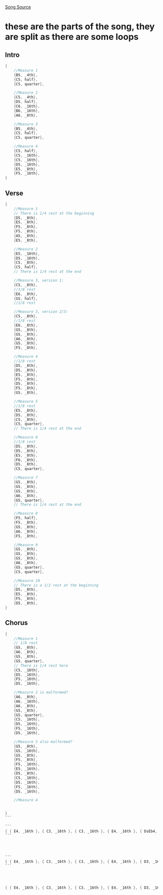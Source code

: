 [Song Source](https://musescore.com/punctuationless/never-gonna-give-you-up)

# these are the parts of the song, they are split as there are some loops

## Intro

```c
{
    //Measure 1
    {B5, _4th},
    {C5, half},
    {C5, quarter},

    //Measure 2
    {C5, _4th},
    {D5, half},
    {C6, _16th},
    {B6, _16th},
    {A6, _8th},

    //Measure 3
    {B5, _4th},
    {C5, half},
    {C5, quarter},

    //Measure 4
    {C5, half},
    {C5, _16th},
    {C5, _16th},
    {D5, _16th},
    {E5, _8th},
    {F5, _16th},
}
```

## Verse

```c
{
    //Measure 1
    // There is 1/4 rest at the beginning
    {D5, _8th},
    {E5, _8th},
    {F5, _8th},
    {F5, _8th},
    {A5, _8th},
    {E5, _8th},

    //Measure 2
    {E5, _16th},
    {D5, _16th},
    {C5, _8th},
    {C5, half},
    // There is 1/4 rest at the end

    //Measure 3, version 1:
    {C5, _8th},
    //1/8 rest
    {E6, _8th},
    {G5, half},
    //1/8 rest

    //Measure 3, version 2/3:
    {C5, _8th},
    //1/8 rest
    {E6, _8th},
    {G5, _8th},
    {G5, _8th},
    {A6, _8th},
    {G5, _8th},
    {F5, _8th},

    //Measure 4
    //1/8 rest
    {D5, _8th},
    {D5, _8th},
    {E5, _8th},
    {F5, _8th},
    {D5, _8th},
    {F5, _8th},
    {G5, _8th},

    //Measure 5
    //1/8 rest
    {E5, _8th},
    {D5, _8th},
    {C5, _8th},
    {C5, quarter},
    // There is 1/4 rest at the end

    //Measure 6
    //1/8 rest
    {D5, _8th},
    {D5, _8th},
    {E5, _8th},
    {F6, _8th},
    {D5, _8th},
    {C5, quarter},

    //Measure 7
    {G5, _8th},
    {G5, _8th},
    {G5, _8th},
    {A6, _8th},
    {G5, quarter},
    // There is 1/4 rest at the end

    //Measure 8
    {F5, half},
    {F5, _8th},
    {G5, _8th},
    {A6, _8th},
    {F5, _8th},

    //Measure 9
    {G5, _8th},
    {G5, _8th},
    {G5, _8th},
    {A6, _8th},
    {G5, quarter},
    {C5, quarter},

    //Measure 10
    // There is a 1/2 rest at the beginning
    {D5, _8th},
    {E5, _8th},
    {F5, _8th},
    {D5, _8th},
}
```

## Chorus

````c
{
    //Measure 1
    // 1/8 rest
    {G5, _8th},
    {A6, _8th},
    {G5, _8th},
    {G5, quarter},
    // There is 1/4 rest here
    {C5, _16th},
    {D5, _16th},
    {F5, _16th},
    {D5, _16th},

    //Measure 2 is malformed?
    {A6, _8th},
    {A6, _16th},
    {A6, _8th},
    {G5, _8th},
    {G5, quarter},
    {C5, _16th},
    {D5, _16th},
    {F5, _16th},
    {D5, _16th},

    //Measure 3 also malformed?
    {G5, _8th},
    {G5, _16th},
    {G5, _8th},
    {F5, _8th},
    {F5, _16th},
    {E5, _16th},
    {D5, _8th},
    {C5, _16th},
    {D5, _16th},
    {F5, _16th},
    {D5, _16th},

    //Measure 4
    

}
```

```
{ { E4, _16th }, { C3, _16th }, { C3, _16th }, { E4, _16th }, { DsEb4, _16th }, { C3, _16th }, { DsEb4, _16th }, { C3, _16th }, { C3, _16th }, { GsAb3, _16th }, { AsBb3, _16th }, { AsBb2, _16th }, { E4, _16th }, { E4, _16th }, { E4, _16th }, { AsBb2, _16th }, { DsEb3, _16th }, { CsDb2, _16th }, { FsGb5, _16th }, { AsBb2, _16th }, { B4, _16th }, { B4, _16th }, { B4, _16th }, { AsBb2, _16th }, { DsEb5, _16th }, { FsGb2, _16th }, { B3, _16th }, { A2, _16th }, { FsGb4, _16th }, { FsGb4, _16th }, { FsGb5, _16th }, { AsBb2, _16th }, { DsEb5, _16th }, { CsDb2, _16th }, { E4, _16th }, { AsBb2, _16th }, { E5, _16th }, { GsAb4, _16th }, { GsAb4, _16th }, { A2, _16th }, { D1, _16th }, { GsAb4, _16th }, { CsDb2, _16th }, { A2, _16th }, { E2, _16th }, { FsGb2, _16th }, { E4, _16th }, { A2, _16th }, { E2, _16th }, { E5, _16th }, { FsGb4, _16th }, { A2, _16th }, { DsEb5, _16th }, { DsEb5, _16th }, { DsEb5, _16th }, { AsBb2, _16th }, { B4, _16th }, { B4, _16th }, { B4, _16th }, { AsBb2, _16th }, { E2, _16th }, { DsEb5, _16th }, { FsGb5, _16th }, { A2, _16th }, { E2, _16th }, { FsGb5, _16th }, { GsAb5, _16th }, { AsBb2, _16th }, { E2, _16th }, { GsAb5, _16th }, { GsAb5, _16th }, { C2, _16th }, { G2, _16th }, { C1, _16th }, { E4, _16th }, { C2, _16th }, { AsBb4, _16th }, { AsBb4, _16th }, { A4, _16th }, { CsDb2, _16th }, { FsGb2, _16th }, { B4, _16th }, { B4, _16th }, { CsDb2, _16th }, { G2, _16th }, { B4, _16th }, { FsGb5, _16th }, { FsGb4, _16th }, { G2, _16th }, { DsEb5, _16th }, { FsGb2, _16th }, { C1, _16th }, { A2, _16th }, { GsAb4, _16th }, { GsAb4, _16th }, { DsEb5, _16th }, { A2, _16th }, { GsAb4, _16th }, { GsAb3, _16th }, { GsAb5, _16th }, { AsBb2, _16th }, { E5, _16th }, { GsAb4, _16th }, { GsAb4, _16th }, { AsBb2, _16th }, { AsBb3, _16th }, { E5, _16th }, { CsDb2, _16th }, { AsBb2, _16th }, { E4, _16th }, { FsGb2, _16th }, { FsGb2, _16th }, { AsBb2, _16th }, { DsEb3, _16th }, { D1, _16th }, { FsGb4, _16th }, { AsBb2, _16th }, { FsGb5, _16th }, { FsGb5, _16th }, { FsGb5, _16th }, { AsBb2, _16th }, { B4, _16th }, { FsGb5, _16th }, { C2, _16th }, { A2, _16th }, { B3, _16th }, { G2, _16th }, { B3, _16th }, { A2, _16th }, { E2, _16th }, { GsAb5, _16th }, { B4, _16th }, { AsBb2, _16th }, { B4, _16th }, { GsAb5, _16th }, { B3, _16th }, { A2, _16th }, { C2, _16th }, { C1, _16th }, { E3, _16th }, { AsBb2, _16th }, { A3, _16th }, { CsDb2, _16th }, { GsAb5, _16th }, { A2, _16th }, { CsDb3, _16th }, { DsEb5, _16th }, { CsDb4, _16th }, { AsBb2, _16th }, { E4, _16th }, { CsDb2, _16th }, { D1, _16th }, { AsBb2, _16th }, { FsGb4, _16th }, { DsEb5, _16th }, { DsEb5, _16th }, { DsEb5, _16th }, { DsEb5, _16th }, { B3, _16th }, { B4, _16th }, { AsBb2, _16th }, { FsGb5, _16th }, { B3, _16th }, { B3, _16th }, { AsBb2, _16th }, { B3, _16th }, { C3, _16th }, { C3, _16th }, { AsBb2, _16th }, { E2, _16th }, { B4, _16th }, { DsEb3, _16th }, { CsDb2, _16th }, { FsGb2, _16th }, { C3, _16th }, { CsDb3, _16th }, { CsDb3, _16th }, { CsDb4, _16th }, { AsBb3, _16th }, { DsEb4, _16th }, { DsEb4, _16th }, { E4, _16th }, { CsDb4, _16th }, { CsDb3, _16th }, { C2, _16th }, { G2, _16th }, { B3, _16th }, { C3, _16th }, { CsDb2, _16th }, { B5, _16th }, { B4, _16th }, { FsGb2, _16th }, { CsDb2, _16th }, { B4, _16th }, { B4, _16th }, { FsGb4, _16th }, { FsGb5, _16th }, { A2, _16th }, { FsGb5, _16th }, { FsGb5, _16th }, { FsGb5, _16th }, { AsBb2, _16th }, { FsGb5, _16th }, { FsGb5, _16th }, { C2, _16th }, { AsBb2, _16th }, { FsGb5, _16th }, { FsGb5, _16th }, { D1, _16th }, { AsBb2, _16th }, { C3, _16th }, { DsEb4, _16th }, { DsEb4, _16th }, { A2, _16th }, { C3, _16th }, { CsDb3, _16th }, { CsDb3, _16th }, { AsBb2, _16th }, { E5, _16th }, { G5, _16th }, { D1, _16th }, { CsDb2, _16th }, { CsDb4, _16th }, { CsDb3, _16th }, { DsEb5, _16th }, { AsBb2, _16th }, { CsDb4, _16th }, { DsEb5, _16th }, { CsDb4, _16th }, { AsBb2, _16th }, { FsGb5, _16th }, { FsGb5, _16th }, { B3, _16th }, { AsBb2, _16th }, { B3, _16th }, { B3, _16th }, { GsAb3, _16th }, { AsBb2, _16th }, { B6, _16th }, { C3, _16th }, { CsDb3, _16th }, { AsBb2, _16th }, { CsDb4, _16th }, { DsEb4, _16th }, { DsEb4, _16th }, { A2, _16th }, { B4, _16th }, { CsDb4, _16th }, { B5, _16th }, { AsBb2, _16th }, { B3, _16th }, { B5, _16th }, { D1, _16th }, { AsBb2, _16th }, { FsGb5, _16th }, { FsGb4, _16th }, { CsDb6, _16th }, { AsBb2, _16th }, { FsGb5, _16th }, { GsAb4, _16th }, { GsAb6, _16th }, { AsBb2, _16th }, { CsDb5, _16th }, { G6, _16th }, { D5, _16th }, { AsBb2, _16th }, { E2, _16th }, { D5, _16th }, { CsDb5, _16th }, { AsBb2, _16th }, { B5, _16th }, { B5, _16th }, { B5, _16th }, { G6, _16th }, { B5, _16th }, { B5, _16th }, { B5, _16th }, { CsDb2, _16th }, { G2, _16th }, { FsGb4, _16th }, { FsGb4, _16th }, { C2, _16th }, { GsAb5, _16th }, { DsEb4, _16th }, { E4, _16th }, { CsDb2, _16th }, { FsGb5, _16th }, { FsGb4, _16th }, { FsGb4, _16th }, { CsDb2, _16th }, { CsDb5, _16th }, { FsGb5, _16th }, { GsAb5, _16th }, { GsAb4, _16th }, { A2, _16th }, { FsGb4, _16th }, { B3, _16th }, { B3, _16th }, { AsBb2, _16th }, { B4, _16th }, { B4, _16th }, { CsDb6, _16th }, { AsBb2, _16th }, { AsBb3, _16th }, { C2, _16th }, { D1, _16th }, { AsBb2, _16th }, { E3, _16th }, { DsEb3, _16th }, { FsGb4, _16th }, { F6, _16th }, { CsDb3, _16th }, { DsEb5, _16th }, { D3, _16th }, { AsBb2, _16th }, { D3, _16th }, { CsDb3, _16th }, { CsDb3, _16th }, { AsBb2, _16th }, { CsDb3, _16th }, { FsGb6, _16th }, { FsGb4, _16th }, { AsBb2, _16th }, { E3, _16th }, { FsGb5, _16th }, { FsGb4, _16th }, { AsBb2, _16th }, { DsEb4, _16th }, { B4, _16th }, { B6, _16th }, { AsBb2, _16th }, { CsDb4, _16th }, { E5, _16th }, { CsDb4, _16th }, { C6, _16th }, { C6, _16th }, { AsBb4, _16th }, { GsAb4, _16th }, { GsAb4, _16th }, { GsAb4, _16th }, { FsGb4, _16th }, { FsGb5, _16th }, { FsGb6, _16th }, { FsGb5, _16th }, { B4, _16th }, { FsGb5, _16th }, { AsBb2, _16th }, { B4, _16th }, { DsEb5, _16th }, { CsDb4, _16th }, { AsBb2, _16th }, { FsGb5, _16th }, { G2, _16th }, { FsGb4, _16th }, { A2, _16th }, { DsEb5, _16th }, { E5, _16th }, { E5, _16th }, { AsBb2, _16th }, { E5, _16th }, { GsAb5, _16th }, { GsAb4, _16th }, { C2, _16th }, { CsDb4, _16th }, { E5, _16th }, { CsDb4, _16th }, { C2, _16th }, { DsEb5, _16th }, { DsEb5, _16th }, { E6, _16th }, { CsDb2, _16th }, { FsGb4, _16th }, { B4, _16th }, { FsGb6, _16th }, { CsDb2, _16th }, { GsAb5, _16th }, { B4, _16th }, { FsGb5, _16th }, { B3, _16th }, { A2, _16th }, { C3, _16th }, { B3, _16th }, { C3, _16th }, { G2, _16th }, { FsGb5, _16th }, { FsGb5, _16th }, { DsEb5, _16th }, { A2, _16th }, { GsAb6, _16th }, { E4, _16th }, { E5, _16th }, { AsBb2, _16th }, { B4, _16th }, { B4, _16th }, { B4, _16th }, { AsBb2, _16th }, { CsDb4, _16th }, { E6, _16th }, { E4, _16th }, { GsAb5, _16th }, { AsBb4, _16th }, { AsBb4, _16th }, { GsAb4, _16th }, { GsAb4, _16th }, { GsAb4, _16th }, { FsGb6, _16th }, { CsDb5, _16th }, { CsDb5, _16th }, { CsDb5, _16th }, { CsDb5, _16th }, { B4, _16th }, { AsBb2, _16th }, { CsDb4, _16th }, { DsEb5, _16th }, { C2, _16th }, { A2, _16th }, { B4, _16th }, { DsEb7, _16th }, { C3, _16th }, { DsEb5, _16th }, { DsEb4, _16th }, { E5, _16th }, { E5, _16th }, { AsBb2, _16th }, { CsDb5, _16th }, { GsAb6, _16th }, { GsAb4, _16th }, { AsBb2, _16th }, { D4, _16th }, { DsEb5, _16th }, { CsDb3, _16th }, { AsBb2, _16th }, { E5, _16th }, { E5, _16th }, { E5, _16th }, { A2, _16th }, { B4, _16th }, { B4, _16th }, { G6, _16th }, { G6, _16th }, { GsAb6, _16th }, { B5, _16th }, { B4, _16th }, { AsBb2, _16th }, { B4, _16th }, { FsGb5, _16th }, { C3, _16th }, { AsBb2, _16th }, { FsGb5, _16th }, { AsBb6, _16th }, { B3, _16th }, { AsBb2, _16th }, { E4, _16th }, { E4, _16th }, { E4, _16th }, { C2, _16th }, { F4, _16th }, { E5, _16th }, { E4, _16th }, { C2, _16th }, { C2, _16th }, { C1, _16th }, { E3, _16th }, { C2, _16th }, { FsGb2, _16th }, { D3, _16th }, { DsEb4, _16th }, { DsEb4, _16th }, { E5, _16th }, { CsDb3, _16th }, { A4, _16th }, { CsDb2, _16th }, { F5, _16th }, { DsEb5, _16th }, { F5, _16th }, { FsGb5, _16th }, { G2, _16th }, { A4, _16th }, { G2, _16th }, { CsDb2, _16th }, { A2, _16th }, { CsDb5, _16th }, { DsEb5, _16th }, { CsDb2, _16th }, { A2, _16th }, { CsDb3, _16th }, { CsDb5, _16th }, { CsDb5, _16th }, { A2, _16th }, { FsGb5, _16th }, { B3, _16th }, { B3, _16th }, { AsBb2, _16th }, { B3, _16th }, { DsEb3, _16th }, { D1, _16th }, { AsBb2, _16th }, { A3, _16th }, { CsDb5, _16th }, { A4, _16th }, { AsBb2, _16th }, { A4, _16th }, { DsEb4, _16th }, { DsEb4, _16th }, { AsBb2, _16th }, { D6, _16th }, { CsDb3, _16th }, { CsDb3, _16th }, { AsBb2, _16th }, { C3, _16th }, { C3, _16th }, { D1, _16th }, { AsBb2, _16th }, { GsAb4, _16th }, { FsGb6, _16th }, { FsGb2, _16th }, { AsBb2, _16th }, { CsDb2, _16th }, { FsGb6, _16th }, { FsGb5, _16th }, { AsBb2, _16th }, { FsGb5, _16th }, { GsAb4, _16th }, { C2, _16th }, { AsBb2, _16th }, { FsGb5, _16th }, { GsAb4, _16th }, { C2, _16th }, { A2, _16th }, { FsGb5, _16th }, { E4, _16th }, { CsDb3, _16th }, { AsBb2, _16th }, { D1, _16th }, { CsDb3, _16th }, { CsDb4, _16th }, { AsBb2, _16th }, { C1, _16th }, { CsDb3, _16th }, { CsDb4, _16th }, { AsBb2, _16th }, { E2, _16th }, { FsGb4, _16th }, { F4, _16th }, { AsBb2, _16th }, { E2, _16th }, { CsDb4, _16th }, { DsEb5, _16th }, { AsBb2, _16th }, { CsDb4, _16th }, { DsEb5, _16th }, { CsDb5, _16th }, { AsBb2, _16th }, { B3, _16th }, { B4, _16th }, { B3, _16th }, { C2, _16th }, { B3, _16th }, { B3, _16th }, { DsEb3, _16th }, { CsDb2, _16th }, { FsGb2, _16th }, { C3, _16th }, { CsDb3, _16th }, { CsDb2, _16th }, { CsDb5, _16th }, { B5, _16th }, { B3, _16th }, { CsDb2, _16th }, { E5, _16th }, { CsDb3, _16th }, { D1, _16th }, { C3, _16th }, { B4, _16th }, { C3, _16th }, { C3, _16th }, { D2, _16th }, { A2, _16th }, { AsBb3, _16th }, { G5, _16th }, { FsGb5, _16th }, { A2, _16th }, { C4, _16th }, { FsGb5, _16th }, { GsAb5, _16th }, { A2, _16th }, { FsGb4, _16th }, { FsGb5, _16th }, { FsGb4, _16th }, { A2, _16th }, { FsGb4, _16th }, { GsAb3, _16th }, { C2, _16th }, { CsDb2, _16th }, { E5, _16th }, { D1, _16th }, { E5, _16th }, { AsBb2, _16th }, { B6, _16th }, { E5, _16th }, { E5, _16th }, { A2, _16th }, { DsEb4, _16th }, { AsBb7, _16th }, { E4, _16th }, { AsBb2, _16th }, { GsAb4, _16th }, { FsGb5, _16th }, { FsGb5, _16th }, { AsBb2, _16th }, { AsBb6, _16th }, { AsBb7, _16th }, { CsDb6, _16th }, { A2, _16th }, { FsGb5, _16th }, { GsAb5, _16th }, { GsAb5, _16th }, { AsBb2, _16th }, { AsBb7, _16th }, { B3, _16th }, { B3, _16th }, { A2, _16th }, { B3, _16th }, { B3, _16th }, { B3, _16th }, { C2, _16th }, { B4, _16th }, { B4, _16th }, { CsDb2, _16th }, { A2, _16th }, { B3, _16th }, { B3, _16th }, { B3, _16th }, { AsBb2, _16th }, { CsDb4, _16th }, { CsDb3, _16th }, { DsEb4, _16th }, { AsBb2, _16th }, { E5, _16th }, { D3, _16th }, { CsDb3, _16th }, { C2, _16th }, { E2, _16th }, { FsGb6, _16th }, { FsGb5, _16th }, { AsBb2, _16th }, { GsAb4, _16th }, { G4, _16th }, { FsGb4, _16th }, { AsBb2, _16th }, { FsGb4, _16th }, { B4, _16th }, { B4, _16th }, { C2, _16th }, { B3, _16th }, { E5, _16th }, { CsDb3, _16th }, { AsBb2, _16th }, { AsBb4, _16th }, { G4, _16th }, { GsAb4, _16th }, { GsAb4, _16th }, { GsAb4, _16th }, { GsAb4, _16th }, { FsGb5, _16th }, { FsGb6, _16th }, { FsGb6, _16th }, { B4, _16th }, { DsEb5, _16th }, { CsDb2, _16th }, { FsGb5, _16th }, { B4, _16th }, { DsEb5, _16th }, { D3, _16th }, { A2, _16th }, { FsGb5, _16th }, { FsGb4, _16th }, { DsEb5, _16th }, { A2, _16th }, { GsAb4, _16th }, { E5, _16th }, { B5, _16th }, { AsBb2, _16th }, { CsDb4, _16th }, { GsAb4, _16th }, { GsAb4, _16th }, { AsBb2, _16th }, { CsDb4, _16th }, { DsEb5, _16th }, { CsDb3, _16th }, { AsBb2, _16th }, { E5, _16th }, { DsEb5, _16th }, { DsEb5, _16th }, { FsGb4, _16th }, { B4, _16th }, { CsDb5, _16th }, { FsGb6, _16th }, { AsBb2, _16th }, { C3, _16th }, { B4, _16th }, { DsEb5, _16th }, { AsBb2, _16th }, { B4, _16th }, { C3, _16th }, { C3, _16th }, { A2, _16th }, { FsGb5, _16th }, { FsGb5, _16th }, { FsGb5, _16th }, { A2, _16th }, { D6, _16th }, { E4, _16th }, { E4, _16th }, { AsBb2, _16th }, { B4, _16th }, { B4, _16th }, { B4, _16th }, { C3, _16th }, { CsDb4, _16th }, { E6, _16th }, { B3, _16th }, { A2, _16th }, { GsAb5, _16th }, { E4, _16th }, { GsAb4, _16th }, { GsAb4, _16th }, { A4, _16th }, { FsGb5, _16th }, { CsDb5, _16th }, { A2, _16th }, { CsDb5, _16th }, { B4, _16th }, { FsGb5, _16th }, { AsBb2, _16th }, { B4, _16th }, { DsEb5, _16th }, { CsDb3, _16th }, { AsBb2, _16th }, { A6, _16th }, { DsEb7, _16th }, { DsEb7, _16th }, { AsBb2, _16th }, { DsEb4, _16th }, { E5, _16th }, { GsAb6, _16th }, { AsBb2, _16th }, { CsDb5, _16th }, { CsDb5, _16th }, { GsAb4, _16th }, { C2, _16th }, { D4, _16th }, { DsEb5, _16th }, { CsDb4, _16th }, { AsBb2, _16th }, { F5, _16th }, { DsEb5, _16th }, { GsAb6, _16th }, { E5, _16th }, { FsGb7, _16th }, { B4, _16th }, { B4, _16th }, { G6, _16th }, { G6, _16th }, { GsAb6, _16th }, { B4, _16th }, { B4, _16th }, { G2, _16th }, { FsGb5, _16th }, { D6, _16th }, { B3, _16th }, { E5, _16th }, { FsGb5, _16th }, { E5, _16th }, { GsAb3, _16th }, { E4, _16th }, { E4, _16th }, { F4, _16th }, { E5, _16th }, { A2, _16th }, { GsAb5, _16th }, { E5, _16th }, { AsBb3, _16th }, { B3, _16th }, { B3, _16th }, { E5, _16th }, { B3, _16th }, { C6, _16th }, { AsBb4, _16th }, { B4, _16th }, { GsAb4, _16th }, { GsAb4, _16th }, { GsAb4, _16th }, { CsDb5, _16th }, { FsGb5, _16th }, { FsGb6, _16th }, { FsGb5, _16th }, { B4, _16th }, { FsGb5, _16th }, { AsBb2, _16th }, { B4, _16th }, { DsEb5, _16th }, { CsDb4, _16th }, { A2, _16th }, { FsGb5, _16th }, { FsGb4, _16th }, { AsBb6, _16th }, { A2, _16th }, { FsGb4, _16th }, { F5, _16th }, { E5, _16th }, { AsBb2, _16th }, { CsDb4, _16th }, { CsDb3, _16th }, { CsDb3, _16th }, { A2, _16th }, { CsDb4, _16th }, { DsEb5, _16th }, { CsDb4, _16th }, { AsBb2, _16th }, { DsEb5, _16th }, { DsEb5, _16th }, { E6, _16th }, { FsGb4, _16th }, { CsDb4, _16th }, { DsEb5, _16th }, { G7, _16th }, { A2, _16th }, { GsAb5, _16th }, { B3, _16th }, { DsEb5, _16th }, { AsBb2, _16th }, { DsEb5, _16th }, { C3, _16th }, { B3, _16th }, { AsBb2, _16th }, { FsGb5, _16th }, { FsGb5, _16th }, { FsGb5, _16th }, { A2, _16th }, { D6, _16th }, { DsEb4, _16th }, { E4, _16th }, { C2, _16th }, { E5, _16th }, { E5, _16th }, { C1, _16th }, { C2, _16th }, { C3, _16th }, { E6, _16th }, { CsDb4, _16th }, { C2, _16th }, { AsBb4, _16th }, { GsAb4, _16th }, { GsAb4, _16th }, { GsAb4, _16th }, { GsAb4, _16th }, { GsAb4, _16th }, { FsGb6, _16th }, { CsDb5, _16th }, { FsGb5, _16th }, { B4, _16th }, { B4, _16th }, { B4, _16th }, { A2, _16th }, { E5, _16th }, { CsDb3, _16th }, { FsGb4, _16th }, { A6, _16th }, { B4, _16th }, { DsEb7, _16th }, { GsAb4, _16th }, { DsEb5, _16th }, { E5, _16th }, { GsAb6, _16th }, { E5, _16th }, { A2, _16th }, { C5, _16th }, { GsAb6, _16th }, { GsAb3, _16th }, { A2, _16th }, { D4, _16th }, { E5, _16th }, { CsDb4, _16th }, { A2, _16th }, { E5, _16th }, { E5, _16th }, { E5, _16th }, { FsGb7, _16th }, { B4, _16th }, { FsGb6, _16th }, { G6, _16th }, { G6, _16th }, { GsAb6, _16th }, { B5, _16th }, { B4, _16th }, { AsBb2, _16th }, { FsGb5, _16th }, { FsGb5, _16th }, { B3, _16th }, { E5, _16th }, { FsGb5, _16th }, { E5, _16th }, { FsGb5, _16th }, { E4, _16th }, { E4, _16th }, { E5, _16th }, { E4, _16th }, { AsBb2, _16th }, { DsEb4, _16th }, { C2, _16th }, { E5, _16th }, { AsBb2, _16th }, { G3, _16th }, { C1, _16th }, { B3, _16th }, { A2, _16th }, { AsBb4, _16th }, { AsBb4, _16th }, { B4, _16th }, { AsBb2, _16th }, { B4, _16th }, { B4, _16th }, { B4, _16th }, { AsBb2, _16th }, { B4, _16th }, { B4, _16th }, { B4, _16th }, { AsBb2, _16th }, { B4, _16th }, { B4, _16th }, { FsGb4, _16th }, { AsBb2, _16th }, { E2, _16th }, { C2, _16th }, { C1, _16th }, { AsBb2, _16th }, { E3, _16th }, { C5, _16th }, { B5, _16th }, { AsBb2, _16th }, { E2, _16th }, { CsDb4, _16th }, { GsAb4, _16th }, { C2, _16th }, { B3, _16th }, { B3, _16th }, { B3, _16th }, { C2, _16th }, { AsBb4, _16th }, { B4, _16th }, { AsBb4, _16th }, { C2, _16th }, { FsGb2, _16th }, { B4, _16th }, { B4, _16th }, { CsDb2, _16th }, { G2, _16th }, { B4, _16th }, { B4, _16th }, { AsBb4, _16th }, { A2, _16th }, { B4, _16th }, { G4, _16th }, { AsBb2, _16th }, { A2, _16th }, { E5, _16th }, { C1, _16th }, { GsAb3, _16th }, { A2, _16th }, { E3, _16th }, { C5, _16th }, { C5, _16th }, { A2, _16th }, { C5, _16th }, { CsDb4, _16th }, { B3, _16th }, { A2, _16th }, { B3, _16th }, { D1, _16th }, { B3, _16th }, { AsBb4, _16th }, { AsBb4, _16th }, { B3, _16th }, { CsDb4, _16th }, { AsBb2, _16th }, { B4, _16th }, { C6, _16th }, { B4, _16th }, { AsBb2, _16th }, { B4, _16th }, { E5, _16th }, { B4, _16th }, { C6, _16th }, { C6, _16th }, { GsAb4, _16th }, { G4, _16th }, { AsBb2, _16th }, { E5, _16th }, { C2, _16th }, { B4, _16th }, { AsBb2, _16th }, { E3, _16th }, { C5, _16th }, { C5, _16th }, { AsBb2, _16th }, { D1, _16th }, { CsDb4, _16th }, { GsAb4, _16th }, { A2, _16th }, { B3, _16th }, { B3, _16th }, { B3, _16th }, { AsBb2, _16th }, { AsBb4, _16th }, { B4, _16th }, { AsBb4, _16th }, { AsBb2, _16th }, { B4, _16th }, { C6, _16th }, { C6, _16th }, { AsBb2, _16th }, { B4, _16th }, { B4, _16th }, { CsDb4, _16th }, { AsBb2, _16th }, { C6, _16th }, { GsAb4, _16th }, { G4, _16th }, { AsBb2, _16th }, { E2, _16th }, { AsBb2, _16th }, { C1, _16th }, { AsBb2, _16th }, { E5, _16th }, { E2, _16th }, { B5, _16th }, { C2, _16th }, { FsGb2, _16th }, { AsBb3, _16th }, { C5, _16th }, { C2, _16th }, { G2, _16th }, { GsAb3, _16th }, { E3, _16th }, { C2, _16th }, { FsGb2, _16th }, { D3, _16th }, { AsBb7, _16th }, { C2, _16th }, { FsGb2, _16th }, { CsDb3, _16th }, { D3, _16th }, { C2, _16th }, { G2, _16th }, { F5, _16th }, { F5, _16th }, { CsDb2, _16th }, { G2, _16th }, { G3, _16th }, { G3, _16th }, { CsDb2, _16th }, { G2, _16th }, { CsDb5, _16th }, { DsEb6, _16th }, { G3, _16th }, { A2, _16th }, { CsDb4, _16th }, { CsDb5, _16th }, { E3, _16th }, { A2, _16th }, { B3, _16th }, { B3, _16th }, { B3, _16th }, { A2, _16th }, { B3, _16th }, { F5, _16th }, { AsBb3, _16th }, { AsBb2, _16th }, { C3, _16th }, { CsDb5, _16th }, { B3, _16th }, { A2, _16th }, { G3, _16th }, { DsEb4, _16th }, { DsEb4, _16th }, { AsBb2, _16th }, { D6, _16th }, { CsDb3, _16th }, { CsDb3, _16th }, { AsBb2, _16th }, { C3, _16th }, { C3, _16th }, { FsGb5, _16th }, { AsBb2, _16th }, { E4, _16th }, { FsGb6, _16th }, { E5, _16th }, { AsBb2, _16th }, { D1, _16th }, { FsGb6, _16th }, { AsBb6, _16th }, { AsBb2, _16th }, { FsGb5, _16th }, { GsAb4, _16th }, { FsGb5, _16th }, { AsBb2, _16th }, { FsGb4, _16th }, { GsAb4, _16th }, { DsEb5, _16th }, { AsBb2, _16th }, { FsGb5, _16th }, { E4, _16th }, { DsEb5, _16th }, { A2, _16th }, { B5, _16th }, { CsDb3, _16th }, { CsDb3, _16th }, { AsBb2, _16th }, { E2, _16th }, { CsDb4, _16th }, { CsDb4, _16th }, { AsBb2, _16th }, { E2, _16th }, { FsGb4, _16th }, { FsGb4, _16th }, { AsBb2, _16th }, { E2, _16th }, { CsDb4, _16th }, { DsEb5, _16th }, { AsBb2, _16th }, { CsDb4, _16th }, { DsEb5, _16th }, { CsDb5, _16th }, { AsBb2, _16th }, { E2, _16th }, { B3, _16th }, { B3, _16th }, { AsBb2, _16th }, { B3, _16th }, { G3, _16th }, { C3, _16th }, { C2, _16th }, { FsGb2, _16th }, { C3, _16th }, { CsDb3, _16th }, { C2, _16th }, { G2, _16th }, { CsDb4, _16th }, { C3, _16th }, { C2, _16th }, { G2, _16th }, { CsDb3, _16th }, { GsAb5, _16th }, { CsDb2, _16th }, { G2, _16th }, { C3, _16th }, { C3, _16th }, { C2, _16th }, { A2, _16th }, { AsBb3, _16th }, { FsGb5, _16th }, { FsGb5, _16th }, { A2, _16th }, { C4, _16th }, { FsGb5, _16th }, { GsAb5, _16th }, { A2, _16th }, { FsGb4, _16th }, { FsGb5, _16th }, { FsGb4, _16th }, { AsBb2, _16th }, { FsGb5, _16th }, { FsGb4, _16th }, { FsGb4, _16th }, { AsBb2, _16th }, { B5, _16th }, { B5, _16th }, { B5, _16th }, { A2, _16th }, { B5, _16th }, { C5, _16th }, { B5, _16th }, { AsBb2, _16th }, { F4, _16th }, { FsGb4, _16th }, { A4, _16th }, { A2, _16th }, { FsGb4, _16th }, { DsEb5, _16th }, { FsGb4, _16th }, { AsBb2, _16th }, { FsGb5, _16th }, { FsGb4, _16th }, { CsDb5, _16th }, { AsBb2, _16th }, { FsGb5, _16th }, { GsAb5, _16th }, { GsAb5, _16th }, { AsBb2, _16th }, { FsGb4, _16th }, { B3, _16th }, { B3, _16th }, { A2, _16th }, { B4, _16th }, { B4, _16th }, { B4, _16th }, { A2, _16th }, { B3, _16th }, { B3, _16th }, { C1, _16th }, { A2, _16th }, { B3, _16th }, { DsEb3, _16th }, { B4, _16th }, { AsBb2, _16th }, { CsDb5, _16th }, { DsEb5, _16th }, { D3, _16th }, { AsBb2, _16th }, { E2, _16th }, { CsDb3, _16th }, { CsDb3, _16th }, { AsBb2, _16th }, { E2, _16th }, { B3, _16th }, { FsGb4, _16th }, { AsBb2, _16th }, { E2, _16th }, { E2, _16th }, { FsGb5, _16th }, { AsBb2, _16th }, { E2, _16th }, { B4, _16th }, { D3, _16th }, { C2, _16th }, { CsDb4, _16th }, { E5, _16th }, { B3, _16th }, { AsBb2, _16th }, { C6, _16th }, { GsAb4, _16th }, { GsAb4, _16th }, { GsAb4, _16th }, { GsAb4, _16th }, { GsAb4, _16th }, { FsGb5, _16th }, { FsGb5, _16th }, { G2, _16th }, { DsEb5, _16th }, { FsGb5, _16th }, { CsDb2, _16th }, { G2, _16th }, { B4, _16th }, { CsDb4, _16th }, { D3, _16th }, { G2, _16th }, { FsGb4, _16th }, { FsGb5, _16th }, { AsBb6, _16th }, { G2, _16th }, { FsGb4, _16th }, { E5, _16th }, { B5, _16th }, { A2, _16th }, { CsDb4, _16th }, { GsAb4, _16th }, { GsAb4, _16th }, { A2, _16th }, { E5, _16th }, { E5, _16th }, { CsDb4, _16th }, { AsBb2, _16th }, { DsEb5, _16th }, { E6, _16th }, { E5, _16th }, { AsBb2, _16th }, { B4, _16th }, { CsDb3, _16th }, { FsGb6, _16th }, { A2, _16th }, { C3, _16th }, { B4, _16th }, { FsGb5, _16th }, { AsBb2, _16th }, { B4, _16th }, { B3, _16th }, { C3, _16th }, { A2, _16th }, { FsGb5, _16th }, { FsGb5, _16th }, { FsGb4, _16th }, { AsBb2, _16th }, { DsEb5, _16th }, { E4, _16th }, { E5, _16th }, { AsBb2, _16th }, { E5, _16th }, { E5, _16th }, { C3, _16th }, { AsBb2, _16th }, { B4, _16th }, { E6, _16th }, { E4, _16th }, { A2, _16th }, { GsAb5, _16th }, { GsAb5, _16th }, { GsAb4, _16th }, { GsAb4, _16th }, { E2, _16th }, { FsGb6, _16th }, { CsDb5, _16th }, { A2, _16th }, { FsGb5, _16th }, { DsEb5, _16th }, { DsEb5, _16th }, { AsBb2, _16th }, { CsDb4, _16th }, { DsEb5, _16th }, { B4, _16th }, { AsBb2, _16th }, { B6, _16th }, { DsEb7, _16th }, { B4, _16th }, { AsBb2, _16th }, { FsGb5, _16th }, { E5, _16th }, { GsAb6, _16th }, { AsBb2, _16th }, { E2, _16th }, { GsAb4, _16th }, { B5, _16th }, { AsBb2, _16th }, { GsAb4, _16th }, { DsEb5, _16th }, { D4, _16th }, { C2, _16th }, { E5, _16th }, { E5, _16th }, { E5, _16th }, { CsDb2, _16th }, { G2, _16th }, { B4, _16th }, { FsGb4, _16th }, { G6, _16th }, { G2, _16th }, { CsDb5, _16th }, { FsGb5, _16th }, { CsDb2, _16th }, { G2, _16th }, { B4, _16th }, { DsEb5, _16th }, { B3, _16th }, { A2, _16th }, { FsGb5, _16th }, { E5, _16th }, { E4, _16th }, { G2, _16th }, { F4, _16th }, { E5, _16th }, { E4, _16th }, { A2, _16th }, { B4, _16th }, { E5, _16th }, { E4, _16th }, { A2, _16th }, { C2, _16th }, { DsEb5, _16th }, { G3, _16th }, { AsBb2, _16th }, { GsAb4, _16th }, { AsBb4, _16th }, { GsAb4, _16th }, { A2, _16th }, { GsAb4, _16th }, { FsGb5, _16th }, { FsGb6, _16th }, { AsBb2, _16th }, { FsGb5, _16th }, { FsGb5, _16th }, { B4, _16th }, { AsBb2, _16th }, { B4, _16th }, { DsEb5, _16th }, { B3, _16th }, { A2, _16th }, { GsAb4, _16th }, { GsAb4, _16th }, { GsAb4, _16th }, { AsBb2, _16th }, { GsAb4, _16th }, { E5, _16th }, { B5, _16th }, { AsBb2, _16th }, { GsAb5, _16th }, { CsDb4, _16th }, { GsAb4, _16th }, { AsBb2, _16th }, { CsDb4, _16th }, { E5, _16th }, { CsDb4, _16th }, { AsBb2, _16th }, { E5, _16th }, { DsEb5, _16th }, { E6, _16th }, { A2, _16th }, { GsAb5, _16th }, { DsEb5, _16th }, { G7, _16th }, { A2, _16th }, { GsAb5, _16th }, { FsGb5, _16th }, { DsEb5, _16th }, { AsBb2, _16th }, { B4, _16th }, { B3, _16th }, { B3, _16th }, { AsBb2, _16th }, { FsGb5, _16th }, { FsGb5, _16th }, { DsEb4, _16th }, { AsBb2, _16th }, { E2, _16th }, { E4, _16th }, { E5, _16th }, { AsBb2, _16th }, { GsAb5, _16th }, { E5, _16th }, { B4, _16th }, { AsBb2, _16th }, { B3, _16th }, { E6, _16th }, { B3, _16th }, { C2, _16th }, { AsBb4, _16th }, { B4, _16th }, { GsAb4, _16th }, { GsAb4, _16th }, { GsAb4, _16th }, { D5, _16th }, { CsDb5, _16th }, { CsDb5, _16th }, { CsDb5, _16th }, { DsEb5, _16th }, { B4, _16th }, { CsDb2, _16th }, { G2, _16th }, { E5, _16th }, { CsDb3, _16th }, { AsBb2, _16th }, { A2, _16th }, { B4, _16th }, { DsEb7, _16th }, { GsAb4, _16th }, { G2, _16th }, { E5, _16th }, { GsAb6, _16th }, { GsAb6, _16th }, { A2, _16th }, { CsDb5, _16th }, { GsAb5, _16th }, { CsDb4, _16th }, { AsBb2, _16th }, { D4, _16th }, { E5, _16th }, { CsDb4, _16th }, { AsBb2, _16th }, { E5, _16th }, { E5, _16th }, { E5, _16th }, { AsBb2, _16th }, { B4, _16th }, { GsAb3, _16th }, { G6, _16th }, { A2, _16th }, { GsAb6, _16th }, { B5, _16th }, { FsGb5, _16th }, { A2, _16th }, { B4, _16th }, { FsGb5, _16th }, { C3, _16th }, { A2, _16th }, { FsGb5, _16th }, { E4, _16th }, { B3, _16th }, { AsBb2, _16th }, { F4, _16th }, { E4, _16th }, { E4, _16th }, { AsBb2, _16th }, { B4, _16th }, { E5, _16th }, { E4, _16th }, { AsBb2, _16th }, { G3, _16th }, { E5, _16th }, { CsDb3, _16th }, { AsBb2, _16th }, { C6, _16th }, { B4, _16th }, { GsAb4, _16th }, { GsAb4, _16th }, { GsAb4, _16th }, { C5, _16th }, { FsGb5, _16th }, { AsBb2, _16th }, { FsGb5, _16th }, { B4, _16th }, { DsEb5, _16th }, { AsBb2, _16th }, { B4, _16th }, { DsEb5, _16th }, { CsDb4, _16th }, { AsBb2, _16th }, { FsGb5, _16th }, { GsAb4, _16th }, { GsAb4, _16th }, { AsBb2, _16th }, { B4, _16th }, { E5, _16th }, { E5, _16th }, { C2, _16th }, { FsGb2, _16th }, { CsDb4, _16th }, { GsAb4, _16th }, { C2, _16th }, { CsDb4, _16th }, { E5, _16th }, { CsDb4, _16th }, { C2, _16th }, { E5, _16th }, { DsEb5, _16th }, { E6, _16th }, { CsDb2, _16th }, { G2, _16th }, { B4, _16th }, { FsGb4, _16th }, { D2, _16th }, { G2, _16th }, { C3, _16th }, { FsGb5, _16th }, { CsDb2, _16th }, { A2, _16th }, { DsEb5, _16th }, { B3, _16th }, { C3, _16th }, { G2, _16th }, { FsGb5, _16th }, { FsGb5, _16th }, { DsEb4, _16th }, { A2, _16th }, { E4, _16th }, { E4, _16th }, { E5, _16th }, { A2, _16th }, { E5, _16th }, { E5, _16th }, { E4, _16th }, { AsBb2, _16th }, { B3, _16th }, { E6, _16th }, { B3, _16th }, { AsBb2, _16th }, { GsAb4, _16th }, { AsBb4, _16th }, { GsAb4, _16th }, { AsBb2, _16th }, { GsAb4, _16th }, { FsGb6, _16th }, { CsDb5, _16th }, { AsBb2, _16th }, { CsDb5, _16th }, { FsGb5, _16th }, { B4, _16th }, { AsBb2, _16th }, { CsDb4, _16th }, { E5, _16th }, { FsGb4, _16th }, { A2, _16th }, { B4, _16th }, { DsEb7, _16th }, { GsAb4, _16th }, { AsBb2, _16th }, { DsEb4, _16th }, { E5, _16th }, { GsAb7, _16th }, { AsBb2, _16th }, { CsDb5, _16th }, { CsDb5, _16th }, { CsDb4, _16th }, { A2, _16th }, { D4, _16th }, { DsEb5, _16th }, { CsDb4, _16th }, { AsBb2, _16th }, { E5, _16th }, { E5, _16th }, { E5, _16th }, { A2, _16th }, { E5, _16th }, { B4, _16th }, { G6, _16th }, { A2, _16th }, { GsAb6, _16th }, { DsEb5, _16th }, { B5, _16th }, { AsBb2, _16th }, { E2, _16th }, { FsGb5, _16th }, { C2, _16th }, { AsBb2, _16th }, { E2, _16th }, { FsGb5, _16th }, { C1, _16th }, { C1, _16th }, { A1, _16th }, { rest, _16th }, { A1, _16th }, { C1, _16th }, { C1, _16th }, { C1, _16th }, { C1, _16th }, { FsGb3, _16th } }
```




```
{ { E4, _16th }, { C3, _16th }, { C3, _16th }, { E4, _16th }, { D3, _16th }, { D3, _16th }, { Ds_Eb4, _16th }, { C3, _16th }, { B3, _16th }, { Gs_Ab3, _16th }, { F3, _16th }, { A2, _16th }, { Gs_Ab5, _16th }, { E4, _16th }, { E4, _16th }, { As_Bb2, _16th }, { As_Bb3, _16th }, { D1, _16th }, { Fs_Gb5, _16th }, { As_Bb2, _16th }, { Fs_Gb4, _16th }, { B4, _16th }, { B4, _16th }, { As_Bb2, _16th }, { Ds_Eb5, _16th }, { Fs_Gb2, _16th }, { B3, _16th }, { A2, _16th }, { Fs_Gb4, _16th }, { Fs_Gb4, _16th }, { Gs_Ab3, _16th }, { As_Bb2, _16th }, { Ds_Eb5, _16th }, { D1, _16th }, { E4, _16th }, { As_Bb2, _16th }, { E5, _16th }, { Gs_Ab4, _16th }, { Gs_Ab4, _16th }, { A2, _16th }, { Ds_Eb3, _16th }, { Gs_Ab4, _16th }, { D2, _16th }, { As_Bb2, _16th }, { E5, _16th }, { Cs_Db4, _16th }, { E4, _16th }, { As_Bb2, _16th }, { Ds_Eb3, _16th }, { Gs_Ab3, _16th }, { Ds_Eb6, _16th }, { A2, _16th }, { Ds_Eb5, _16th }, { B2, _16th }, { B4, _16th }, { As_Bb2, _16th }, { B4, _16th }, { B4, _16th }, { B2, _16th }, { A2, _16th }, { Fs_Gb4, _16th }, { Fs_Gb4, _16th }, { Fs_Gb4, _16th }, { As_Bb2, _16th }, { B4, _16th }, { Fs_Gb5, _16th }, { Gs_Ab5, _16th }, { As_Bb2, _16th }, { B4, _16th }, { Gs_Ab5, _16th }, { B4, _16th }, { As_Bb2, _16th }, { B2, _16th }, { B4, _16th }, { E4, _16th }, { As_Bb2, _16th }, { As_Bb4, _16th }, { As_Bb4, _16th }, { A4, _16th }, { As_Bb2, _16th }, { E4, _16th }, { B4, _16th }, { B4, _16th }, { As_Bb2, _16th }, { B4, _16th }, { B4, _16th }, { Fs_Gb5, _16th }, { As_Bb2, _16th }, { Ds_Eb5, _16th }, { Fs_Gb5, _16th }, { B3, _16th }, { A2, _16th }, { Gs_Ab4, _16th }, { Gs_Ab4, _16th }, { Gs_Ab4, _16th }, { A2, _16th }, { Gs_Ab4, _16th }, { Gs_Ab3, _16th }, { Gs_Ab5, _16th }, { As_Bb2, _16th }, { Gs_Ab4, _16th }, { Cs_Db4, _16th }, { Gs_Ab4, _16th }, { As_Bb2, _16th }, { E2, _16th }, { E5, _16th }, { Cs_Db2, _16th }, { As_Bb2, _16th }, { Fs_Gb2, _16th }, { Fs_Gb2, _16th }, { Fs_Gb2, _16th }, { A2, _16th }, { D1, _16th }, { Cs_Db2, _16th }, { Fs_Gb4, _16th }, { As_Bb2, _16th }, { Fs_Gb4, _16th }, { Fs_Gb5, _16th }, { Fs_Gb5, _16th }, { A2, _16th }, { B4, _16th }, { Fs_Gb5, _16th }, { B2, _16th }, { A2, _16th }, { D1, _16th }, { G2, _16th }, { B3, _16th }, { A2, _16th }, { E2, _16th }, { Gs_Ab5, _16th }, { B4, _16th }, { A2, _16th }, { B4, _16th }, { Ds_Eb4, _16th }, { Gs_Ab5, _16th }, { A2, _16th }, { B2, _16th }, { B1, _16th }, { F3, _16th }, { A2, _16th }, { Cs_Db3, _16th }, { Cs_Db2, _16th }, { Gs_Ab5, _16th }, { A2, _16th }, { Cs_Db3, _16th }, { Ds_Eb5, _16th }, { Cs_Db4, _16th }, { As_Bb2, _16th }, { E4, _16th }, { Cs_Db2, _16th }, { Cs_Db4, _16th }, { As_Bb2, _16th }, { Fs_Gb4, _16th }, { Ds_Eb5, _16th }, { Ds_Eb5, _16th }, { B2, _16th }, { Cs_Db4, _16th }, { B3, _16th }, { B4, _16th }, { As_Bb2, _16th }, { Fs_Gb5, _16th }, { B4, _16th }, { B3, _16th }, { As_Bb2, _16th }, { B3, _16th }, { B4, _16th }, { C3, _16th }, { As_Bb2, _16th }, { B4, _16th }, { B4, _16th }, { A1, _16th }, { As_Bb2, _16th }, { E2, _16th }, { Cs_Db3, _16th }, { Cs_Db3, _16th }, { As_Bb2, _16th }, { Cs_Db5, _16th }, { As_Bb3, _16th }, { Ds_Eb4, _16th }, { As_Bb2, _16th }, { E4, _16th }, { Cs_Db4, _16th }, { Cs_Db3, _16th }, { As_Bb2, _16th }, { E2, _16th }, { B3, _16th }, { C3, _16th }, { As_Bb2, _16th }, { B4, _16th }, { As_Bb4, _16th }, { Fs_Gb2, _16th }, { As_Bb2, _16th }, { B4, _16th }, { Fs_Gb5, _16th }, { Fs_Gb5, _16th }, { As_Bb2, _16th }, { B4, _16th }, { Fs_Gb5, _16th }, { Fs_Gb5, _16th }, { As_Bb2, _16th }, { Cs_Db5, _16th }, { Fs_Gb5, _16th }, { Fs_Gb5, _16th }, { As_Bb2, _16th }, { E2, _16th }, { Fs_Gb5, _16th }, { Gs_Ab5, _16th }, { As_Bb2, _16th }, { Cs_Db4, _16th }, { Ds_Eb4, _16th }, { Ds_Eb4, _16th }, { As_Bb2, _16th }, { Ds_Eb4, _16th }, { Cs_Db3, _16th }, { C3, _16th }, { B2, _16th }, { E5, _16th }, { E5, _16th }, { Fs_Gb5, _16th }, { Cs_Db2, _16th }, { E2, _16th }, { Cs_Db3, _16th }, { B1, _16th }, { As_Bb2, _16th }, { Cs_Db4, _16th }, { Cs_Db3, _16th }, { Cs_Db4, _16th }, { B2, _16th }, { Fs_Gb2, _16th }, { B3, _16th }, { B3, _16th }, { B2, _16th }, { B3, _16th }, { B3, _16th }, { Gs_Ab3, _16th }, { B2, _16th }, { Fs_Gb2, _16th }, { B3, _16th }, { Cs_Db3, _16th }, { Cs_Db2, _16th }, { Cs_Db4, _16th }, { Cs_Db4, _16th }, { Ds_Eb4, _16th }, { Ds_Eb4, _16th }, { B6, _16th }, { Cs_Db4, _16th }, { Cs_Db3, _16th }, { B2, _16th }, { F5, _16th }, { B3, _16th }, { D1, _16th }, { B2, _16th }, { Cs_Db6, _16th }, { Fs_Gb4, _16th }, { Cs_Db6, _16th }, { Cs_Db6, _16th }, { Fs_Gb5, _16th }, { Fs_Gb5, _16th }, { As_Bb7, _16th }, { B2, _16th }, { Cs_Db5, _16th }, { G6, _16th }, { D5, _16th }, { Fs_Gb5, _16th }, { G2, _16th }, { D5, _16th }, { Cs_Db5, _16th }, { D2, _16th }, { B5, _16th }, { B5, _16th }, { B5, _16th }, { B5, _16th }, { B5, _16th }, { B5, _16th }, { B5, _16th }, { Gs_Ab6, _16th }, { A2, _16th }, { Fs_Gb4, _16th }, { Fs_Gb4, _16th }, { Cs_Db2, _16th }, { A2, _16th }, { Ds_Eb4, _16th }, { A4, _16th }, { Cs_Db2, _16th }, { Fs_Gb5, _16th }, { Fs_Gb4, _16th }, { Fs_Gb5, _16th }, { Cs_Db2, _16th }, { Cs_Db5, _16th }, { Fs_Gb5, _16th }, { Gs_Ab5, _16th }, { D2, _16th }, { A2, _16th }, { Fs_Gb4, _16th }, { B3, _16th }, { B3, _16th }, { A2, _16th }, { B4, _16th }, { B4, _16th }, { Cs_Db6, _16th }, { A2, _16th }, { As_Bb3, _16th }, { B2, _16th }, { Gs_Ab3, _16th }, { A2, _16th }, { E3, _16th }, { E2, _16th }, { B3, _16th }, { F6, _16th }, { Cs_Db3, _16th }, { Ds_Eb5, _16th }, { Ds_Eb4, _16th }, { As_Bb2, _16th }, { Cs_Db3, _16th }, { Cs_Db3, _16th }, { Cs_Db2, _16th }, { As_Bb2, _16th }, { B3, _16th }, { F6, _16th }, { Fs_Gb4, _16th }, { As_Bb2, _16th }, { E4, _16th }, { Fs_Gb5, _16th }, { F5, _16th }, { As_Bb2, _16th }, { Cs_Db3, _16th }, { B3, _16th }, { A3, _16th }, { As_Bb2, _16th }, { Cs_Db4, _16th }, { Ds_Eb5, _16th }, { B3, _16th }, { C6, _16th }, { As_Bb4, _16th }, { As_Bb4, _16th }, { Gs_Ab4, _16th }, { Gs_Ab4, _16th }, { Gs_Ab4, _16th }, { Fs_Gb6, _16th }, { Fs_Gb5, _16th }, { Fs_Gb6, _16th }, { Fs_Gb5, _16th }, { B4, _16th }, { B4, _16th }, { As_Bb2, _16th }, { B4, _16th }, { Ds_Eb5, _16th }, { D3, _16th }, { A2, _16th }, { Fs_Gb5, _16th }, { Fs_Gb4, _16th }, { Fs_Gb4, _16th }, { As_Bb2, _16th }, { Ds_Eb5, _16th }, { E5, _16th }, { B5, _16th }, { As_Bb2, _16th }, { Gs_Ab5, _16th }, { Gs_Ab4, _16th }, { Gs_Ab4, _16th }, { As_Bb2, _16th }, { Cs_Db4, _16th }, { E5, _16th }, { Cs_Db4, _16th }, { As_Bb2, _16th }, { E6, _16th }, { E6, _16th }, { E4, _16th }, { Fs_Gb4, _16th }, { B4, _16th }, { Cs_Db3, _16th }, { G6, _16th }, { As_Bb2, _16th }, { B3, _16th }, { B4, _16th }, { Fs_Gb5, _16th }, { As_Bb2, _16th }, { Fs_Gb4, _16th }, { B3, _16th }, { B3, _16th }, { A2, _16th }, { Fs_Gb5, _16th }, { Fs_Gb5, _16th }, { Ds_Eb5, _16th }, { As_Bb2, _16th }, { D6, _16th }, { F4, _16th }, { E5, _16th }, { As_Bb2, _16th }, { B4, _16th }, { B4, _16th }, { B4, _16th }, { As_Bb2, _16th }, { Cs_Db4, _16th }, { E6, _16th }, { E4, _16th }, { Gs_Ab5, _16th }, { Gs_Ab5, _16th }, { Gs_Ab5, _16th }, { Gs_Ab4, _16th }, { Gs_Ab4, _16th }, { Gs_Ab4, _16th }, { Fs_Gb6, _16th }, { Cs_Db5, _16th }, { As_Bb2, _16th }, { Cs_Db5, _16th }, { Cs_Db5, _16th }, { B4, _16th }, { As_Bb2, _16th }, { Cs_Db4, _16th }, { E5, _16th }, { Cs_Db3, _16th }, { A2, _16th }, { B6, _16th }, { Ds_Eb7, _16th }, { Ds_Eb7, _16th }, { A2, _16th }, { Ds_Eb4, _16th }, { E5, _16th }, { E5, _16th }, { As_Bb2, _16th }, { Cs_Db5, _16th }, { Gs_Ab6, _16th }, { Gs_Ab4, _16th }, { As_Bb2, _16th }, { D4, _16th }, { Ds_Eb5, _16th }, { Cs_Db3, _16th }, { As_Bb2, _16th }, { E5, _16th }, { E5, _16th }, { E5, _16th }, { Fs_Gb4, _16th }, { B4, _16th }, { B4, _16th }, { G6, _16th }, { G6, _16th }, { Cs_Db5, _16th }, { B5, _16th }, { C5, _16th }, { As_Bb2, _16th }, { B4, _16th }, { B3, _16th }, { B3, _16th }, { As_Bb2, _16th }, { Fs_Gb5, _16th }, { Fs_Gb5, _16th }, { B3, _16th }, { A2, _16th }, { As_Bb6, _16th }, { E5, _16th }, { E4, _16th }, { As_Bb2, _16th }, { E5, _16th }, { Gs_Ab5, _16th }, { E4, _16th }, { As_Bb2, _16th }, { Fs_Gb3, _16th }, { B1, _16th }, { E3, _16th }, { As_Bb2, _16th }, { Gs_Ab4, _16th }, { Ds_Eb4, _16th }, { Ds_Eb4, _16th }, { As_Bb2, _16th }, { E5, _16th }, { Cs_Db3, _16th }, { E5, _16th }, { A2, _16th }, { F5, _16th }, { F5, _16th }, { F5, _16th }, { As_Bb2, _16th }, { E2, _16th }, { G2, _16th }, { A1, _16th }, { As_Bb2, _16th }, { E2, _16th }, { Cs_Db4, _16th }, { Ds_Eb5, _16th }, { As_Bb2, _16th }, { Cs_Db4, _16th }, { Cs_Db4, _16th }, { Cs_Db5, _16th }, { As_Bb2, _16th }, { F5, _16th }, { B3, _16th }, { B3, _16th }, { As_Bb2, _16th }, { B3, _16th }, { B3, _16th }, { A1, _16th }, { B2, _16th }, { E2, _16th }, { Cs_Db4, _16th }, { Cs_Db5, _16th }, { As_Bb2, _16th }, { Fs_Gb2, _16th }, { A4, _16th }, { As_Bb7, _16th }, { B2, _16th }, { E2, _16th }, { D3, _16th }, { Cs_Db3, _16th }, { As_Bb2, _16th }, { Fs_Gb5, _16th }, { Fs_Gb5, _16th }, { D1, _16th }, { As_Bb2, _16th }, { E2, _16th }, { Fs_Gb6, _16th }, { Fs_Gb6, _16th }, { B2, _16th }, { Fs_Gb2, _16th }, { Fs_Gb2, _16th }, { Fs_Gb5, _16th }, { B2, _16th }, { Fs_Gb5, _16th }, { Gs_Ab4, _16th }, { Gs_Ab4, _16th }, { As_Bb2, _16th }, { Fs_Gb5, _16th }, { Cs_Db6, _16th }, { Ds_Eb5, _16th }, { As_Bb2, _16th }, { Fs_Gb5, _16th }, { E4, _16th }, { Cs_Db3, _16th }, { As_Bb2, _16th }, { B5, _16th }, { B3, _16th }, { Cs_Db3, _16th }, { B2, _16th }, { Fs_Gb2, _16th }, { Cs_Db3, _16th }, { Cs_Db4, _16th }, { B2, _16th }, { Fs_Gb2, _16th }, { Fs_Gb4, _16th }, { F4, _16th }, { Cs_Db2, _16th }, { Fs_Gb2, _16th }, { Cs_Db4, _16th }, { Cs_Db4, _16th }, { Cs_Db2, _16th }, { Cs_Db4, _16th }, { Ds_Eb5, _16th }, { Cs_Db5, _16th }, { B2, _16th }, { G2, _16th }, { B4, _16th }, { B3, _16th }, { B2, _16th }, { B3, _16th }, { B3, _16th }, { Ds_Eb3, _16th }, { Cs_Db2, _16th }, { G2, _16th }, { B3, _16th }, { Cs_Db3, _16th }, { Cs_Db2, _16th }, { Cs_Db5, _16th }, { As_Bb3, _16th }, { A4, _16th }, { D2, _16th }, { A2, _16th }, { D3, _16th }, { D1, _16th }, { B3, _16th }, { A2, _16th }, { B3, _16th }, { B3, _16th }, { D2, _16th }, { A2, _16th }, { As_Bb3, _16th }, { G5, _16th }, { Fs_Gb5, _16th }, { A2, _16th }, { C4, _16th }, { Fs_Gb5, _16th }, { Gs_Ab5, _16th }, { A2, _16th }, { Fs_Gb4, _16th }, { As_Bb7, _16th }, { Fs_Gb4, _16th }, { A2, _16th }, { Fs_Gb4, _16th }, { Cs_Db3, _16th }, { B1, _16th }, { A2, _16th }, { E5, _16th }, { E5, _16th }, { Gs_Ab3, _16th }, { A2, _16th }, { D6, _16th }, { E5, _16th }, { B6, _16th }, { A2, _16th }, { Ds_Eb4, _16th }, { As_Bb7, _16th }, { Gs_Ab3, _16th }, { A2, _16th }, { Gs_Ab4, _16th }, { Fs_Gb5, _16th }, { Fs_Gb5, _16th }, { As_Bb2, _16th }, { B4, _16th }, { As_Bb7, _16th }, { Gs_Ab3, _16th }, { As_Bb2, _16th }, { Fs_Gb5, _16th }, { Gs_Ab5, _16th }, { Gs_Ab5, _16th }, { As_Bb2, _16th }, { Fs_Gb4, _16th }, { B3, _16th }, { B3, _16th }, { As_Bb2, _16th }, { B3, _16th }, { B4, _16th }, { B4, _16th }, { As_Bb2, _16th }, { B3, _16th }, { B2, _16th }, { Gs_Ab3, _16th }, { A2, _16th }, { B3, _16th }, { B3, _16th }, { B3, _16th }, { As_Bb2, _16th }, { D3, _16th }, { Ds_Eb4, _16th }, { Ds_Eb4, _16th }, { As_Bb2, _16th }, { C3, _16th }, { Cs_Db3, _16th }, { D1, _16th }, { As_Bb2, _16th }, { Fs_Gb4, _16th }, { Fs_Gb5, _16th }, { Cs_Db2, _16th }, { As_Bb2, _16th }, { B3, _16th }, { Fs_Gb4, _16th }, { Fs_Gb4, _16th }, { As_Bb2, _16th }, { Fs_Gb4, _16th }, { B4, _16th }, { Ds_Eb4, _16th }, { As_Bb2, _16th }, { B3, _16th }, { E5, _16th }, { B3, _16th }, { C6, _16th }, { As_Bb4, _16th }, { As_Bb4, _16th }, { Gs_Ab4, _16th }, { As_Bb2, _16th }, { Gs_Ab4, _16th }, { Fs_Gb6, _16th }, { Fs_Gb5, _16th }, { As_Bb2, _16th }, { Fs_Gb5, _16th }, { Fs_Gb4, _16th }, { B4, _16th }, { As_Bb2, _16th }, { B4, _16th }, { Ds_Eb5, _16th }, { Cs_Db4, _16th }, { A2, _16th }, { Fs_Gb5, _16th }, { Gs_Ab4, _16th }, { Fs_Gb4, _16th }, { As_Bb2, _16th }, { Gs_Ab4, _16th }, { E5, _16th }, { B5, _16th }, { As_Bb2, _16th }, { Cs_Db4, _16th }, { Cs_Db4, _16th }, { Gs_Ab4, _16th }, { As_Bb2, _16th }, { Cs_Db4, _16th }, { E5, _16th }, { Cs_Db4, _16th }, { As_Bb2, _16th }, { E5, _16th }, { Ds_Eb5, _16th }, { E6, _16th }, { Fs_Gb4, _16th }, { B4, _16th }, { F6, _16th }, { G6, _16th }, { As_Bb2, _16th }, { Gs_Ab5, _16th }, { B4, _16th }, { Ds_Eb5, _16th }, { As_Bb2, _16th }, { B4, _16th }, { B3, _16th }, { B3, _16th }, { A2, _16th }, { Fs_Gb5, _16th }, { Fs_Gb5, _16th }, { Fs_Gb5, _16th }, { A2, _16th }, { D6, _16th }, { E4, _16th }, { F4, _16th }, { As_Bb2, _16th }, { B4, _16th }, { E5, _16th }, { B4, _16th }, { B3, _16th }, { Cs_Db4, _16th }, { E6, _16th }, { B3, _16th }, { As_Bb2, _16th }, { Ds_Eb7, _16th }, { As_Bb4, _16th }, { Gs_Ab4, _16th }, { Gs_Ab4, _16th }, { Gs_Ab4, _16th }, { Fs_Gb5, _16th }, { Cs_Db5, _16th }, { Cs_Db5, _16th }, { Cs_Db5, _16th }, { B4, _16th }, { Fs_Gb5, _16th }, { A2, _16th }, { B4, _16th }, { E5, _16th }, { Cs_Db3, _16th }, { As_Bb2, _16th }, { B6, _16th }, { Ds_Eb7, _16th }, { Ds_Eb7, _16th }, { A2, _16th }, { Ds_Eb4, _16th }, { E5, _16th }, { E5, _16th }, { As_Bb2, _16th }, { Cs_Db5, _16th }, { Cs_Db5, _16th }, { Gs_Ab4, _16th }, { As_Bb2, _16th }, { D4, _16th }, { Ds_Eb5, _16th }, { Cs_Db4, _16th }, { As_Bb2, _16th }, { E5, _16th }, { E5, _16th }, { E5, _16th }, { As_Bb2, _16th }, { B4, _16th }, { B4, _16th }, { G6, _16th }, { G6, _16th }, { Gs_Ab6, _16th }, { As_Bb5, _16th }, { B4, _16th }, { As_Bb2, _16th }, { Fs_Gb5, _16th }, { Fs_Gb5, _16th }, { B3, _16th }, { As_Bb2, _16th }, { Fs_Gb5, _16th }, { Fs_Gb5, _16th }, { Fs_Gb5, _16th }, { A2, _16th }, { E4, _16th }, { F4, _16th }, { F4, _16th }, { As_Bb2, _16th }, { E2, _16th }, { Gs_Ab5, _16th }, { E5, _16th }, { As_Bb2, _16th }, { B3, _16th }, { B3, _16th }, { B3, _16th }, { As_Bb2, _16th }, { As_Bb4, _16th }, { C6, _16th }, { Gs_Ab4, _16th }, { Gs_Ab4, _16th }, { Gs_Ab4, _16th }, { Gs_Ab4, _16th }, { Fs_Gb5, _16th }, { Fs_Gb6, _16th }, { Fs_Gb6, _16th }, { Fs_Gb5, _16th }, { Fs_Gb5, _16th }, { As_Bb2, _16th }, { B4, _16th }, { Ds_Eb5, _16th }, { Cs_Db4, _16th }, { As_Bb2, _16th }, { Fs_Gb5, _16th }, { Fs_Gb4, _16th }, { As_Bb6, _16th }, { A2, _16th }, { Ds_Eb5, _16th }, { E5, _16th }, { E5, _16th }, { B2, _16th }, { Cs_Db4, _16th }, { Cs_Db3, _16th }, { Gs_Ab4, _16th }, { As_Bb2, _16th }, { B3, _16th }, { E5, _16th }, { Cs_Db4, _16th }, { B2, _16th }, { E5, _16th }, { Ds_Eb5, _16th }, { E6, _16th }, { Fs_Gb4, _16th }, { Cs_Db4, _16th }, { As_Bb4, _16th }, { F6, _16th }, { B2, _16th }, { Gs_Ab5, _16th }, { C3, _16th }, { Ds_Eb5, _16th }, { B2, _16th }, { Fs_Gb2, _16th }, { B3, _16th }, { B3, _16th }, { As_Bb2, _16th }, { F5, _16th }, { Fs_Gb5, _16th }, { Fs_Gb5, _16th }, { A2, _16th }, { As_Bb6, _16th }, { E4, _16th }, { E4, _16th }, { B2, _16th }, { G2, _16th }, { E5, _16th }, { B1, _16th }, { B4, _16th }, { B3, _16th }, { E6, _16th }, { Cs_Db4, _16th }, { B2, _16th }, { Ds_Eb7, _16th }, { Gs_Ab4, _16th }, { A4, _16th }, { Gs_Ab4, _16th }, { Gs_Ab4, _16th }, { B4, _16th }, { Fs_Gb6, _16th }, { Cs_Db5, _16th }, { Fs_Gb5, _16th }, { B4, _16th }, { B4, _16th }, { Cs_Db2, _16th }, { B4, _16th }, { E5, _16th }, { Cs_Db3, _16th }, { Ds_Eb3, _16th }, { A6, _16th }, { B6, _16th }, { B4, _16th }, { Gs_Ab4, _16th }, { Ds_Eb5, _16th }, { E5, _16th }, { Gs_Ab6, _16th }, { E5, _16th }, { A2, _16th }, { Gs_Ab6, _16th }, { Gs_Ab6, _16th }, { Gs_Ab3, _16th }, { A2, _16th }, { Cs_Db4, _16th }, { E5, _16th }, { D1, _16th }, { E5, _16th }, { E5, _16th }, { E5, _16th }, { E5, _16th }, { Fs_Gb4, _16th }, { B4, _16th }, { Fs_Gb6, _16th }, { G6, _16th }, { G6, _16th }, { Gs_Ab6, _16th }, { B5, _16th }, { Fs_Gb4, _16th }, { As_Bb2, _16th }, { Fs_Gb4, _16th }, { Fs_Gb5, _16th }, { B3, _16th }, { A2, _16th }, { Fs_Gb5, _16th }, { E5, _16th }, { Gs_Ab3, _16th }, { As_Bb2, _16th }, { F4, _16th }, { E5, _16th }, { E4, _16th }, { As_Bb2, _16th }, { E5, _16th }, { B2, _16th }, { B3, _16th }, { As_Bb2, _16th }, { Fs_Gb3, _16th }, { B3, _16th }, { F3, _16th }, { As_Bb4, _16th }, { As_Bb4, _16th }, { As_Bb4, _16th }, { As_Bb4, _16th }, { As_Bb2, _16th }, { B4, _16th }, { B4, _16th }, { B4, _16th }, { As_Bb2, _16th }, { B4, _16th }, { B4, _16th }, { B4, _16th }, { As_Bb2, _16th }, { B4, _16th }, { A2, _16th }, { B2, _16th }, { As_Bb2, _16th }, { E5, _16th }, { B2, _16th }, { B4, _16th }, { As_Bb2, _16th }, { E3, _16th }, { C5, _16th }, { C5, _16th }, { As_Bb2, _16th }, { C5, _16th }, { Cs_Db4, _16th }, { As_Bb3, _16th }, { As_Bb2, _16th }, { B3, _16th }, { B3, _16th }, { B3, _16th }, { As_Bb4, _16th }, { As_Bb4, _16th }, { As_Bb4, _16th }, { As_Bb4, _16th }, { As_Bb2, _16th }, { B4, _16th }, { B4, _16th }, { B4, _16th }, { As_Bb2, _16th }, { B4, _16th }, { As_Bb4, _16th }, { As_Bb4, _16th }, { As_Bb2, _16th }, { B4, _16th }, { A2, _16th }, { B2, _16th }, { As_Bb2, _16th }, { E5, _16th }, { B2, _16th }, { B4, _16th }, { As_Bb2, _16th }, { Gs_Ab4, _16th }, { C5, _16th }, { B5, _16th }, { As_Bb2, _16th }, { C5, _16th }, { Cs_Db4, _16th }, { Gs_Ab4, _16th }, { As_Bb2, _16th }, { B3, _16th }, { D1, _16th }, { B3, _16th }, { As_Bb2, _16th }, { As_Bb4, _16th }, { B4, _16th }, { Cs_Db4, _16th }, { As_Bb2, _16th }, { B4, _16th }, { C6, _16th }, { C6, _16th }, { As_Bb2, _16th }, { B4, _16th }, { E5, _16th }, { B4, _16th }, { As_Bb2, _16th }, { C6, _16th }, { Gs_Ab4, _16th }, { Gs_Ab4, _16th }, { As_Bb2, _16th }, { E5, _16th }, { B2, _16th }, { B4, _16th }, { A2, _16th }, { E3, _16th }, { C5, _16th }, { C5, _16th }, { As_Bb2, _16th }, { D1, _16th }, { Cs_Db4, _16th }, { Cs_Db4, _16th }, { A2, _16th }, { B3, _16th }, { B3, _16th }, { B3, _16th }, { As_Bb2, _16th }, { B4, _16th }, { As_Bb4, _16th }, { As_Bb4, _16th }, { As_Bb2, _16th }, { B4, _16th }, { C6, _16th }, { C6, _16th }, { As_Bb2, _16th }, { Cs_Db4, _16th }, { E5, _16th }, { B4, _16th }, { A2, _16th }, { C6, _16th }, { Gs_Ab4, _16th }, { As_Bb2, _16th }, { As_Bb2, _16th }, { B4, _16th }, { B2, _16th }, { B1, _16th }, { As_Bb2, _16th }, { B4, _16th }, { C5, _16th }, { B5, _16th }, { As_Bb2, _16th }, { B3, _16th }, { C3, _16th }, { C5, _16th }, { As_Bb2, _16th }, { E2, _16th }, { A3, _16th }, { E3, _16th }, { As_Bb2, _16th }, { E2, _16th }, { Ds_Eb4, _16th }, { Ds_Eb4, _16th }, { As_Bb2, _16th }, { E5, _16th }, { Cs_Db3, _16th }, { As_Bb8, _16th }, { As_Bb2, _16th }, { F5, _16th }, { F5, _16th }, { Fs_Gb5, _16th }, { As_Bb2, _16th }, { D1, _16th }, { G3, _16th }, { G3, _16th }, { As_Bb2, _16th }, { E2, _16th }, { Cs_Db5, _16th }, { B8, _16th }, { As_Bb2, _16th }, { Cs_Db4, _16th }, { D5, _16th }, { Cs_Db5, _16th }, { As_Bb2, _16th }, { B3, _16th }, { B3, _16th }, { B3, _16th }, { As_Bb2, _16th }, { B3, _16th }, { B3, _16th }, { Cs_Db5, _16th }, { As_Bb2, _16th }, { E2, _16th }, { Cs_Db4, _16th }, { Cs_Db5, _16th }, { As_Bb2, _16th }, { E2, _16th }, { Ds_Eb4, _16th }, { Ds_Eb5, _16th }, { As_Bb2, _16th }, { E2, _16th }, { D3, _16th }, { Cs_Db3, _16th }, { As_Bb2, _16th }, { E2, _16th }, { Fs_Gb5, _16th }, { B3, _16th }, { As_Bb2, _16th }, { E2, _16th }, { Fs_Gb6, _16th }, { Fs_Gb6, _16th }, { As_Bb2, _16th }, { E2, _16th }, { G5, _16th }, { Fs_Gb5, _16th }, { As_Bb2, _16th }, { E2, _16th }, { Gs_Ab4, _16th }, { Fs_Gb5, _16th }, { As_Bb2, _16th }, { E2, _16th }, { Gs_Ab4, _16th }, { Ds_Eb5, _16th }, { As_Bb2, _16th }, { Fs_Gb5, _16th }, { E4, _16th }, { Ds_Eb5, _16th }, { As_Bb2, _16th }, { E2, _16th }, { Cs_Db3, _16th }, { Cs_Db3, _16th }, { As_Bb2, _16th }, { Fs_Gb2, _16th }, { Cs_Db4, _16th }, { Cs_Db4, _16th }, { B2, _16th }, { Fs_Gb2, _16th }, { Fs_Gb4, _16th }, { Fs_Gb4, _16th }, { B2, _16th }, { Fs_Gb2, _16th }, { Cs_Db4, _16th }, { Ds_Eb5, _16th }, { B2, _16th }, { Cs_Db4, _16th }, { Cs_Db3, _16th }, { Cs_Db5, _16th }, { B2, _16th }, { Fs_Gb2, _16th }, { B3, _16th }, { B3, _16th }, { B2, _16th }, { B3, _16th }, { B3, _16th }, { B3, _16th }, { B2, _16th }, { Fs_Gb2, _16th }, { B3, _16th }, { Cs_Db3, _16th }, { B2, _16th }, { G2, _16th }, { Ds_Eb5, _16th }, { B3, _16th }, { B2, _16th }, { Fs_Gb2, _16th }, { Cs_Db3, _16th }, { Cs_Db3, _16th }, { B2, _16th }, { G2, _16th }, { C3, _16th }, { B3, _16th }, { B2, _16th }, { G2, _16th }, { As_Bb3, _16th }, { G5, _16th }, { B2, _16th }, { G2, _16th }, { Cs_Db4, _16th }, { Fs_Gb5, _16th }, { Cs_Db2, _16th }, { G2, _16th }, { Fs_Gb4, _16th }, { Fs_Gb5, _16th }, { B2, _16th }, { G2, _16th }, { Fs_Gb5, _16th }, { Fs_Gb4, _16th }, { Cs_Db2, _16th }, { A2, _16th }, { Gs_Ab6, _16th }, { B5, _16th }, { B5, _16th }, { G2, _16th }, { B5, _16th }, { B5, _16th }, { B5, _16th }, { A2, _16th }, { Fs_Gb4, _16th }, { D1, _16th }, { Fs_Gb3, _16th }, { A2, _16th }, { Ds_Eb4, _16th }, { E3, _16th }, { D2, _16th }, { A2, _16th }, { Fs_Gb4, _16th }, { Fs_Gb5, _16th }, { Gs_Ab3, _16th }, { A2, _16th }, { B3, _16th }, { Gs_Ab5, _16th }, { F3, _16th }, { A2, _16th }, { Fs_Gb4, _16th }, { B3, _16th }, { B4, _16th }, { A2, _16th }, { B4, _16th }, { B4, _16th }, { B3, _16th }, { A2, _16th }, { B3, _16th }, { B3, _16th }, { Gs_Ab3, _16th }, { As_Bb2, _16th }, { B3, _16th }, { As_Bb3, _16th }, { Fs_Gb3, _16th }, { As_Bb2, _16th }, { Ds_Eb5, _16th }, { Ds_Eb5, _16th }, { D3, _16th }, { As_Bb2, _16th }, { Cs_Db3, _16th }, { Cs_Db3, _16th }, { Cs_Db3, _16th }, { As_Bb2, _16th }, { E6, _16th }, { F6, _16th }, { Fs_Gb4, _16th }, { As_Bb2, _16th }, { E3, _16th }, { Fs_Gb5, _16th }, { D3, _16th }, { As_Bb2, _16th }, { D3, _16th }, { B4, _16th }, { A3, _16th }, { A2, _16th }, { Cs_Db4, _16th }, { E5, _16th }, { Fs_Gb3, _16th }, { As_Bb2, _16th }, { Gs_Ab4, _16th }, { E4, _16th }, { Gs_Ab4, _16th }, { Gs_Ab4, _16th }, { Gs_Ab4, _16th }, { Fs_Gb5, _16th }, { Fs_Gb6, _16th }, { As_Bb2, _16th }, { Ds_Eb5, _16th }, { Fs_Gb5, _16th }, { Fs_Gb5, _16th }, { As_Bb2, _16th }, { B4, _16th }, { Ds_Eb5, _16th }, { Ds_Eb4, _16th }, { A2, _16th }, { Fs_Gb5, _16th }, { Fs_Gb5, _16th }, { As_Bb6, _16th }, { A2, _16th }, { Ds_Eb5, _16th }, { E5, _16th }, { B5, _16th }, { As_Bb2, _16th }, { Cs_Db4, _16th }, { Cs_Db3, _16th }, { Gs_Ab4, _16th }, { A2, _16th }, { Cs_Db4, _16th }, { E5, _16th }, { Cs_Db4, _16th }, { As_Bb2, _16th }, { E6, _16th }, { E5, _16th }, { E5, _16th }, { As_Bb2, _16th }, { B4, _16th }, { Cs_Db3, _16th }, { Ds_Eb6, _16th }, { As_Bb2, _16th }, { B3, _16th }, { B4, _16th }, { Fs_Gb5, _16th }, { As_Bb2, _16th }, { B4, _16th }, { B3, _16th }, { B3, _16th }, { A2, _16th }, { Fs_Gb5, _16th }, { Fs_Gb5, _16th }, { Fs_Gb4, _16th }, { As_Bb2, _16th }, { E4, _16th }, { E4, _16th }, { E4, _16th }, { As_Bb2, _16th }, { E5, _16th }, { E5, _16th }, { B4, _16th }, { As_Bb2, _16th }, { Fs_Gb3, _16th }, { E6, _16th }, { E4, _16th }, { As_Bb2, _16th }, { Ds_Eb7, _16th }, { Gs_Ab5, _16th }, { Gs_Ab4, _16th }, { Gs_Ab4, _16th }, { Ds_Eb3, _16th }, { Fs_Gb6, _16th }, { Cs_Db5, _16th }, { A2, _16th }, { Cs_Db5, _16th }, { Fs_Gb4, _16th }, { Ds_Eb5, _16th }, { As_Bb2, _16th }, { Cs_Db4, _16th }, { E5, _16th }, { Fs_Gb2, _16th }, { A2, _16th }, { B6, _16th }, { Ds_Eb7, _16th }, { Fs_Gb5, _16th }, { As_Bb2, _16th }, { Fs_Gb4, _16th }, { E5, _16th }, { E5, _16th }, { A2, _16th }, { Gs_Ab4, _16th }, { E5, _16th }, { Cs_Db4, _16th }, { A2, _16th }, { Cs_Db4, _16th }, { Ds_Eb5, _16th }, { Cs_Db4, _16th }, { As_Bb2, _16th }, { E5, _16th }, { E5, _16th }, { E5, _16th }, { A2, _16th }, { B4, _16th }, { Fs_Gb4, _16th }, { G6, _16th }, { A2, _16th }, { Gs_Ab6, _16th }, { B5, _16th }, { Fs_Gb5, _16th }, { A2, _16th }, { B4, _16th }, { B3, _16th }, { B3, _16th }, { A2, _16th }, { Fs_Gb5, _16th }, { Fs_Gb5, _16th }, { A2, _16th }, { As_Bb2, _16th }, { Gs_Ab4, _16th }, { E5, _16th }, { E4, _16th }, { As_Bb2, _16th }, { B4, _16th }, { B4, _16th }, { B4, _16th }, { As_Bb2, _16th }, { E2, _16th }, { E5, _16th }, { A4, _16th }, { As_Bb2, _16th }, { C6, _16th }, { As_Bb4, _16th }, { Gs_Ab4, _16th }, { As_Bb2, _16th }, { Gs_Ab4, _16th }, { Gs_Ab4, _16th }, { Fs_Gb5, _16th }, { As_Bb2, _16th }, { Fs_Gb5, _16th }, { B4, _16th }, { B4, _16th }, { As_Bb2, _16th }, { B4, _16th }, { Ds_Eb5, _16th }, { Cs_Db4, _16th }, { As_Bb2, _16th }, { Gs_Ab4, _16th }, { Gs_Ab4, _16th }, { Gs_Ab4, _16th }, { As_Bb2, _16th }, { B4, _16th }, { E5, _16th }, { E5, _16th }, { As_Bb2, _16th }, { E2, _16th }, { Cs_Db3, _16th }, { Gs_Ab4, _16th }, { As_Bb2, _16th }, { Cs_Db4, _16th }, { E5, _16th }, { Cs_Db4, _16th }, { As_Bb2, _16th }, { E5, _16th }, { E5, _16th }, { E6, _16th }, { As_Bb2, _16th }, { Gs_Ab5, _16th }, { B4, _16th }, { Fs_Gb4, _16th }, { As_Bb2, _16th }, { E2, _16th }, { B3, _16th }, { Fs_Gb5, _16th }, { As_Bb2, _16th }, { E2, _16th }, { B3, _16th }, { B3, _16th }, { As_Bb2, _16th }, { F5, _16th }, { Fs_Gb5, _16th }, { Ds_Eb4, _16th }, { A2, _16th }, { Ds_Eb4, _16th }, { E4, _16th }, { F4, _16th }, { B2, _16th }, { Fs_Gb2, _16th }, { E5, _16th }, { B4, _16th }, { B2, _16th }, { B3, _16th }, { E6, _16th }, { B3, _16th }, { B2, _16th }, { Gs_Ab5, _16th }, { As_Bb4, _16th }, { Gs_Ab4, _16th }, { Gs_Ab4, _16th }, { Fs_Gb2, _16th }, { D5, _16th }, { Cs_Db5, _16th }, { Cs_Db5, _16th }, { Cs_Db5, _16th }, { Ds_Eb5, _16th }, { Fs_Gb5, _16th }, { B2, _16th }, { Fs_Gb2, _16th }, { E5, _16th }, { Cs_Db3, _16th }, { As_Bb2, _16th }, { A6, _16th }, { Ds_Eb7, _16th }, { B4, _16th }, { B2, _16th }, { G2, _16th }, { E5, _16th }, { B5, _16th }, { B2, _16th }, { G2, _16th }, { Cs_Db5, _16th }, { Gs_Ab5, _16th }, { Cs_Db2, _16th }, { G2, _16th }, { E5, _16th }, { D4, _16th }, { Cs_Db2, _16th }, { E5, _16th }, { E5, _16th }, { E5, _16th }, { Cs_Db2, _16th }, { G2, _16th }, { B4, _16th }, { Fs_Gb6, _16th }, { G6, _16th }, { G2, _16th }, { Gs_Ab6, _16th }, { B5, _16th }, { Cs_Db2, _16th }, { G2, _16th }, { Fs_Gb5, _16th }, { Fs_Gb4, _16th }, { D2, _16th }, { A2, _16th }, { Fs_Gb5, _16th }, { B3, _16th }, { E3, _16th }, { E4, _16th }, { F4, _16th }, { E4, _16th }, { E5, _16th }, { A2, _16th }, { B4, _16th }, { E5, _16th }, { E4, _16th }, { A2, _16th }, { Fs_Gb3, _16th }, { B3, _16th }, { Fs_Gb3, _16th }, { As_Bb2, _16th }, { Gs_Ab4, _16th }, { As_Bb4, _16th }, { Gs_Ab4, _16th }, { A2, _16th }, { Gs_Ab4, _16th }, { Fs_Gb5, _16th }, { Fs_Gb6, _16th }, { As_Bb2, _16th }, { Fs_Gb5, _16th }, { B4, _16th }, { B4, _16th }, { As_Bb2, _16th }, { B4, _16th }, { Ds_Eb5, _16th }, { B3, _16th }, { A2, _16th }, { Gs_Ab4, _16th }, { Gs_Ab4, _16th }, { Gs_Ab4, _16th }, { As_Bb2, _16th }, { Ds_Eb4, _16th }, { E5, _16th }, { B5, _16th }, { As_Bb2, _16th }, { Gs_Ab5, _16th }, { Cs_Db4, _16th }, { Cs_Db4, _16th }, { B2, _16th }, { Cs_Db4, _16th }, { E5, _16th }, { Cs_Db4, _16th }, { A2, _16th }, { E5, _16th }, { E5, _16th }, { B5, _16th }, { As_Bb2, _16th }, { B4, _16th }, { Fs_Gb4, _16th }, { G6, _16th }, { A2, _16th }, { B3, _16th }, { Fs_Gb5, _16th }, { Fs_Gb5, _16th }, { As_Bb2, _16th }, { B4, _16th }, { B3, _16th }, { B3, _16th }, { A2, _16th }, { Fs_Gb5, _16th }, { Fs_Gb5, _16th }, { Ds_Eb4, _16th }, { As_Bb2, _16th }, { D6, _16th }, { E4, _16th }, { E5, _16th }, { As_Bb2, _16th }, { E5, _16th }, { E5, _16th }, { B4, _16th }, { As_Bb2, _16th }, { B3, _16th }, { E6, _16th }, { B3, _16th }, { As_Bb2, _16th }, { Gs_Ab5, _16th }, { As_Bb4, _16th }, { Gs_Ab4, _16th }, { Gs_Ab4, _16th }, { Gs_Ab4, _16th }, { Fs_Gb6, _16th }, { Cs_Db5, _16th }, { As_Bb2, _16th }, { Cs_Db5, _16th }, { Ds_Eb5, _16th }, { B4, _16th }, { As_Bb2, _16th }, { Cs_Db4, _16th }, { E5, _16th }, { Fs_Gb4, _16th }, { A2, _16th }, { B4, _16th }, { B4, _16th }, { Gs_Ab4, _16th }, { As_Bb2, _16th }, { Ds_Eb4, _16th }, { E5, _16th }, { E5, _16th }, { As_Bb2, _16th }, { Cs_Db5, _16th }, { Cs_Db5, _16th }, { Cs_Db4, _16th }, { As_Bb2, _16th }, { D4, _16th }, { E5, _16th }, { Cs_Db4, _16th }, { As_Bb2, _16th }, { E5, _16th }, { E5, _16th }, { E5, _16th }, { A2, _16th }, { B4, _16th }, { Gs_Ab3, _16th }, { G6, _16th }, { A2, _16th }, { Gs_Ab6, _16th }, { B5, _16th }, { C5, _16th }, { As_Bb2, _16th }, { B4, _16th }, { Fs_Gb5, _16th }, { Fs_Gb4, _16th }, { A2, _16th }, { Fs_Gb5, _16th }, { Fs_Gb5, _16th }, { B1, _16th }, { rest, _16th }, { B1, _16th }, { B1, _16th }, { B1, _16th }, { B1, _16th }, { B1, _16th }, { B1, _16th }, { B1, _16th } }
```




{ { E4, _16th }, { C3, _16th }, { C3, _16th }, { E4, _16th }, { D3, _16th }, { D3, _16th }, { Ds4_Eb4, _16th }, { C3, _16th }, { B3, _16th }, { Gs3_Ab3, _16th }, { F3, _16th }, { A2, _16th }, { Gs5_Ab5, _16th }, { E4, _16th }, { E4, _16th }, { As2_Bb2, _16th }, { As3_Bb3, _16th }, { D1, _16th }, { Fs5_Gb5, _16th }, { As2_Bb2, _16th }, { Fs4_Gb4, _16th }, { B4, _16th }, { B4, _16th }, { As2_Bb2, _16th }, { Ds5_Eb5, _16th }, { Fs2_Gb2, _16th }, { B3, _16th }, { A2, _16th }, { Fs4_Gb4, _16th }, { Fs4_Gb4, _16th }, { Gs3_Ab3, _16th }, { As2_Bb2, _16th }, { Ds5_Eb5, _16th }, { D1, _16th }, { E4, _16th }, { As2_Bb2, _16th }, { E5, _16th }, { Gs4_Ab4, _16th }, { Gs4_Ab4, _16th }, { A2, _16th }, { Ds3_Eb3, _16th }, { Gs4_Ab4, _16th }, { D2, _16th }, { As2_Bb2, _16th }, { E5, _16th }, { Cs4_Db4, _16th }, { E4, _16th }, { As2_Bb2, _16th }, { Ds3_Eb3, _16th }, { Gs3_Ab3, _16th }, { Ds6_Eb6, _16th }, { A2, _16th }, { Ds5_Eb5, _16th }, { B2, _16th }, { B4, _16th }, { As2_Bb2, _16th }, { B4, _16th }, { B4, _16th }, { B2, _16th }, { A2, _16th }, { Fs4_Gb4, _16th }, { Fs4_Gb4, _16th }, { Fs4_Gb4, _16th }, { As2_Bb2, _16th }, { B4, _16th }, { Fs5_Gb5, _16th }, { Gs5_Ab5, _16th }, { As2_Bb2, _16th }, { B4, _16th }, { Gs5_Ab5, _16th }, { B4, _16th }, { As2_Bb2, _16th }, { B2, _16th }, { B4, _16th }, { E4, _16th }, { As2_Bb2, _16th }, { As4_Bb4, _16th }, { As4_Bb4, _16th }, { A4, _16th }, { As2_Bb2, _16th }, { E4, _16th }, { B4, _16th }, { B4, _16th }, { As2_Bb2, _16th }, { B4, _16th }, { B4, _16th }, { Fs5_Gb5, _16th }, { As2_Bb2, _16th }, { Ds5_Eb5, _16th }, { Fs5_Gb5, _16th }, { B3, _16th }, { A2, _16th }, { Gs4_Ab4, _16th }, { Gs4_Ab4, _16th }, { Gs4_Ab4, _16th }, { A2, _16th }, { Gs4_Ab4, _16th }, { Gs3_Ab3, _16th }, { Gs5_Ab5, _16th }, { As2_Bb2, _16th }, { Gs4_Ab4, _16th }, { Cs4_Db4, _16th }, { Gs4_Ab4, _16th }, { As2_Bb2, _16th }, { E2, _16th }, { E5, _16th }, { Cs2_Db2, _16th }, { As2_Bb2, _16th }, { Fs2_Gb2, _16th }, { Fs2_Gb2, _16th }, { Fs2_Gb2, _16th }, { A2, _16th }, { D1, _16th }, { Cs2_Db2, _16th }, { Fs4_Gb4, _16th }, { As2_Bb2, _16th }, { Fs4_Gb4, _16th }, { Fs5_Gb5, _16th }, { Fs5_Gb5, _16th }, { A2, _16th }, { B4, _16th }, { Fs5_Gb5, _16th }, { B2, _16th }, { A2, _16th }, { D1, _16th }, { G2, _16th }, { B3, _16th }, { A2, _16th }, { E2, _16th }, { Gs5_Ab5, _16th }, { B4, _16th }, { A2, _16th }, { B4, _16th }, { Ds4_Eb4, _16th }, { Gs5_Ab5, _16th }, { A2, _16th }, { B2, _16th }, { B1, _16th }, { F3, _16th }, { A2, _16th }, { Cs3_Db3, _16th }, { Cs2_Db2, _16th }, { Gs5_Ab5, _16th }, { A2, _16th }, { Cs3_Db3, _16th }, { Ds5_Eb5, _16th }, { Cs4_Db4, _16th }, { As2_Bb2, _16th }, { E4, _16th }, { Cs2_Db2, _16th }, { Cs4_Db4, _16th }, { As2_Bb2, _16th }, { Fs4_Gb4, _16th }, { Ds5_Eb5, _16th }, { Ds5_Eb5, _16th }, { B2, _16th }, { Cs4_Db4, _16th }, { B3, _16th }, { B4, _16th }, { As2_Bb2, _16th }, { Fs5_Gb5, _16th }, { B4, _16th }, { B3, _16th }, { As2_Bb2, _16th }, { B3, _16th }, { B4, _16th }, { C3, _16th }, { As2_Bb2, _16th }, { B4, _16th }, { B4, _16th }, { A1, _16th }, { As2_Bb2, _16th }, { E2, _16th }, { Cs3_Db3, _16th }, { Cs3_Db3, _16th }, { As2_Bb2, _16th }, { Cs5_Db5, _16th }, { As3_Bb3, _16th }, { Ds4_Eb4, _16th }, { As2_Bb2, _16th }, { E4, _16th }, { Cs4_Db4, _16th }, { Cs3_Db3, _16th }, { As2_Bb2, _16th }, { E2, _16th }, { B3, _16th }, { C3, _16th }, { As2_Bb2, _16th }, { B4, _16th }, { As4_Bb4, _16th }, { Fs2_Gb2, _16th }, { As2_Bb2, _16th }, { B4, _16th }, { Fs5_Gb5, _16th }, { Fs5_Gb5, _16th }, { As2_Bb2, _16th }, { B4, _16th }, { Fs5_Gb5, _16th }, { Fs5_Gb5, _16th }, { As2_Bb2, _16th }, { Cs5_Db5, _16th }, { Fs5_Gb5, _16th }, { Fs5_Gb5, _16th }, { As2_Bb2, _16th }, { E2, _16th }, { Fs5_Gb5, _16th }, { Gs5_Ab5, _16th }, { As2_Bb2, _16th }, { Cs4_Db4, _16th }, { Ds4_Eb4, _16th }, { Ds4_Eb4, _16th }, { As2_Bb2, _16th }, { Ds4_Eb4, _16th }, { Cs3_Db3, _16th }, { C3, _16th }, { B2, _16th }, { E5, _16th }, { E5, _16th }, { Fs5_Gb5, _16th }, { Cs2_Db2, _16th }, { E2, _16th }, { Cs3_Db3, _16th }, { B1, _16th }, { As2_Bb2, _16th }, { Cs4_Db4, _16th }, { Cs3_Db3, _16th }, { Cs4_Db4, _16th }, { B2, _16th }, { Fs2_Gb2, _16th }, { B3, _16th }, { B3, _16th }, { B2, _16th }, { B3, _16th }, { B3, _16th }, { Gs3_Ab3, _16th }, { B2, _16th }, { Fs2_Gb2, _16th }, { B3, _16th }, { Cs3_Db3, _16th }, { Cs2_Db2, _16th }, { Cs4_Db4, _16th }, { Cs4_Db4, _16th }, { Ds4_Eb4, _16th }, { Ds4_Eb4, _16th }, { B6, _16th }, { Cs4_Db4, _16th }, { Cs3_Db3, _16th }, { B2, _16th }, { F5, _16th }, { B3, _16th }, { D1, _16th }, { B2, _16th }, { Cs6_Db6, _16th }, { Fs4_Gb4, _16th }, { Cs6_Db6, _16th }, { Cs6_Db6, _16th }, { Fs5_Gb5, _16th }, { Fs5_Gb5, _16th }, { As6_Bb6, _16th }, { B2, _16th }, { Cs5_Db5, _16th }, { G6, _16th }, { D5, _16th }, { Fs5_Gb5, _16th }, { G2, _16th }, { D5, _16th }, { Cs5_Db5, _16th }, { D2, _16th }, { B5, _16th }, { B5, _16th }, { B5, _16th }, { B5, _16th }, { B5, _16th }, { B5, _16th }, { B5, _16th }, { Gs6_Ab6, _16th }, { A2, _16th }, { Fs4_Gb4, _16th }, { Fs4_Gb4, _16th }, { Cs2_Db2, _16th }, { A2, _16th }, { Ds4_Eb4, _16th }, { A4, _16th }, { Cs2_Db2, _16th }, { Fs5_Gb5, _16th }, { Fs4_Gb4, _16th }, { Fs5_Gb5, _16th }, { Cs2_Db2, _16th }, { Cs5_Db5, _16th }, { Fs5_Gb5, _16th }, { Gs5_Ab5, _16th }, { D2, _16th }, { A2, _16th }, { Fs4_Gb4, _16th }, { B3, _16th }, { B3, _16th }, { A2, _16th }, { B4, _16th }, { B4, _16th }, { Cs6_Db6, _16th }, { A2, _16th }, { As3_Bb3, _16th }, { B2, _16th }, { Gs3_Ab3, _16th }, { A2, _16th }, { E3, _16th }, { E2, _16th }, { B3, _16th }, { F6, _16th }, { Cs3_Db3, _16th }, { Ds5_Eb5, _16th }, { Ds4_Eb4, _16th }, { As2_Bb2, _16th }, { Cs3_Db3, _16th }, { Cs3_Db3, _16th }, { Cs2_Db2, _16th }, { As2_Bb2, _16th }, { B3, _16th }, { F6, _16th }, { Fs4_Gb4, _16th }, { As2_Bb2, _16th }, { E4, _16th }, { Fs5_Gb5, _16th }, { F5, _16th }, { As2_Bb2, _16th }, { Cs3_Db3, _16th }, { B3, _16th }, { A3, _16th }, { As2_Bb2, _16th }, { Cs4_Db4, _16th }, { Ds5_Eb5, _16th }, { B3, _16th }, { C6, _16th }, { As4_Bb4, _16th }, { As4_Bb4, _16th }, { Gs4_Ab4, _16th }, { Gs4_Ab4, _16th }, { Gs4_Ab4, _16th }, { Fs6_Gb6, _16th }, { Fs5_Gb5, _16th }, { Fs6_Gb6, _16th }, { Fs5_Gb5, _16th }, { B4, _16th }, { B4, _16th }, { As2_Bb2, _16th }, { B4, _16th }, { Ds5_Eb5, _16th }, { D3, _16th }, { A2, _16th }, { Fs5_Gb5, _16th }, { Fs4_Gb4, _16th }, { Fs4_Gb4, _16th }, { As2_Bb2, _16th }, { Ds5_Eb5, _16th }, { E5, _16th }, { B5, _16th }, { As2_Bb2, _16th }, { Gs5_Ab5, _16th }, { Gs4_Ab4, _16th }, { Gs4_Ab4, _16th }, { As2_Bb2, _16th }, { Cs4_Db4, _16th }, { E5, _16th }, { Cs4_Db4, _16th }, { As2_Bb2, _16th }, { E6, _16th }, { E6, _16th }, { E4, _16th }, { Fs4_Gb4, _16th }, { B4, _16th }, { Cs3_Db3, _16th }, { G6, _16th }, { As2_Bb2, _16th }, { B3, _16th }, { B4, _16th }, { Fs5_Gb5, _16th }, { As2_Bb2, _16th }, { Fs4_Gb4, _16th }, { B3, _16th }, { B3, _16th }, { A2, _16th }, { Fs5_Gb5, _16th }, { Fs5_Gb5, _16th }, { Ds5_Eb5, _16th }, { As2_Bb2, _16th }, { D6, _16th }, { F4, _16th }, { E5, _16th }, { As2_Bb2, _16th }, { B4, _16th }, { B4, _16th }, { B4, _16th }, { As2_Bb2, _16th }, { Cs4_Db4, _16th }, { E6, _16th }, { E4, _16th }, { Gs5_Ab5, _16th }, { Gs5_Ab5, _16th }, { Gs5_Ab5, _16th }, { Gs4_Ab4, _16th }, { Gs4_Ab4, _16th }, { Gs4_Ab4, _16th }, { Fs6_Gb6, _16th }, { Cs5_Db5, _16th }, { As2_Bb2, _16th }, { Cs5_Db5, _16th }, { Cs5_Db5, _16th }, { B4, _16th }, { As2_Bb2, _16th }, { Cs4_Db4, _16th }, { E5, _16th }, { Cs3_Db3, _16th }, { A2, _16th }, { B6, _16th }, { Ds6_Eb6, _16th }, { Ds6_Eb6, _16th }, { A2, _16th }, { Ds4_Eb4, _16th }, { E5, _16th }, { E5, _16th }, { As2_Bb2, _16th }, { Cs5_Db5, _16th }, { Gs6_Ab6, _16th }, { Gs4_Ab4, _16th }, { As2_Bb2, _16th }, { D4, _16th }, { Ds5_Eb5, _16th }, { Cs3_Db3, _16th }, { As2_Bb2, _16th }, { E5, _16th }, { E5, _16th }, { E5, _16th }, { Fs4_Gb4, _16th }, { B4, _16th }, { B4, _16th }, { G6, _16th }, { G6, _16th }, { Cs5_Db5, _16th }, { B5, _16th }, { C5, _16th }, { As2_Bb2, _16th }, { B4, _16th }, { B3, _16th }, { B3, _16th }, { As2_Bb2, _16th }, { Fs5_Gb5, _16th }, { Fs5_Gb5, _16th }, { B3, _16th }, { A2, _16th }, { As6_Bb6, _16th }, { E5, _16th }, { E4, _16th }, { As2_Bb2, _16th }, { E5, _16th }, { Gs5_Ab5, _16th }, { E4, _16th }, { As2_Bb2, _16th }, { Fs3_Gb3, _16th }, { B1, _16th }, { E3, _16th }, { As2_Bb2, _16th }, { Gs4_Ab4, _16th }, { Ds4_Eb4, _16th }, { Ds4_Eb4, _16th }, { As2_Bb2, _16th }, { E5, _16th }, { Cs3_Db3, _16th }, { E5, _16th }, { A2, _16th }, { F5, _16th }, { F5, _16th }, { F5, _16th }, { As2_Bb2, _16th }, { E2, _16th }, { G2, _16th }, { A1, _16th }, { As2_Bb2, _16th }, { E2, _16th }, { Cs4_Db4, _16th }, { Ds5_Eb5, _16th }, { As2_Bb2, _16th }, { Cs4_Db4, _16th }, { Cs4_Db4, _16th }, { Cs5_Db5, _16th }, { As2_Bb2, _16th }, { F5, _16th }, { B3, _16th }, { B3, _16th }, { As2_Bb2, _16th }, { B3, _16th }, { B3, _16th }, { A1, _16th }, { B2, _16th }, { E2, _16th }, { Cs4_Db4, _16th }, { Cs5_Db5, _16th }, { As2_Bb2, _16th }, { Fs2_Gb2, _16th }, { A4, _16th }, { As6_Bb6, _16th }, { B2, _16th }, { E2, _16th }, { D3, _16th }, { Cs3_Db3, _16th }, { As2_Bb2, _16th }, { Fs5_Gb5, _16th }, { Fs5_Gb5, _16th }, { D1, _16th }, { As2_Bb2, _16th }, { E2, _16th }, { Fs6_Gb6, _16th }, { Fs6_Gb6, _16th }, { B2, _16th }, { Fs2_Gb2, _16th }, { Fs2_Gb2, _16th }, { Fs5_Gb5, _16th }, { B2, _16th }, { Fs5_Gb5, _16th }, { Gs4_Ab4, _16th }, { Gs4_Ab4, _16th }, { As2_Bb2, _16th }, { Fs5_Gb5, _16th }, { Cs6_Db6, _16th }, { Ds5_Eb5, _16th }, { As2_Bb2, _16th }, { Fs5_Gb5, _16th }, { E4, _16th }, { Cs3_Db3, _16th }, { As2_Bb2, _16th }, { B5, _16th }, { B3, _16th }, { Cs3_Db3, _16th }, { B2, _16th }, { Fs2_Gb2, _16th }, { Cs3_Db3, _16th }, { Cs4_Db4, _16th }, { B2, _16th }, { Fs2_Gb2, _16th }, { Fs4_Gb4, _16th }, { F4, _16th }, { Cs2_Db2, _16th }, { Fs2_Gb2, _16th }, { Cs4_Db4, _16th }, { Cs4_Db4, _16th }, { Cs2_Db2, _16th }, { Cs4_Db4, _16th }, { Ds5_Eb5, _16th }, { Cs5_Db5, _16th }, { B2, _16th }, { G2, _16th }, { B4, _16th }, { B3, _16th }, { B2, _16th }, { B3, _16th }, { B3, _16th }, { Ds3_Eb3, _16th }, { Cs2_Db2, _16th }, { G2, _16th }, { B3, _16th }, { Cs3_Db3, _16th }, { Cs2_Db2, _16th }, { Cs5_Db5, _16th }, { As3_Bb3, _16th }, { A4, _16th }, { D2, _16th }, { A2, _16th }, { D3, _16th }, { D1, _16th }, { B3, _16th }, { A2, _16th }, { B3, _16th }, { B3, _16th }, { D2, _16th }, { A2, _16th }, { As3_Bb3, _16th }, { G5, _16th }, { Fs5_Gb5, _16th }, { A2, _16th }, { C4, _16th }, { Fs5_Gb5, _16th }, { Gs5_Ab5, _16th }, { A2, _16th }, { Fs4_Gb4, _16th }, { As6_Bb6, _16th }, { Fs4_Gb4, _16th }, { A2, _16th }, { Fs4_Gb4, _16th }, { Cs3_Db3, _16th }, { B1, _16th }, { A2, _16th }, { E5, _16th }, { E5, _16th }, { Gs3_Ab3, _16th }, { A2, _16th }, { D6, _16th }, { E5, _16th }, { B6, _16th }, { A2, _16th }, { Ds4_Eb4, _16th }, { As6_Bb6, _16th }, { Gs3_Ab3, _16th }, { A2, _16th }, { Gs4_Ab4, _16th }, { Fs5_Gb5, _16th }, { Fs5_Gb5, _16th }, { As2_Bb2, _16th }, { B4, _16th }, { As6_Bb6, _16th }, { Gs3_Ab3, _16th }, { As2_Bb2, _16th }, { Fs5_Gb5, _16th }, { Gs5_Ab5, _16th }, { Gs5_Ab5, _16th }, { As2_Bb2, _16th }, { Fs4_Gb4, _16th }, { B3, _16th }, { B3, _16th }, { As2_Bb2, _16th }, { B3, _16th }, { B4, _16th }, { B4, _16th }, { As2_Bb2, _16th }, { B3, _16th }, { B2, _16th }, { Gs3_Ab3, _16th }, { A2, _16th }, { B3, _16th }, { B3, _16th }, { B3, _16th }, { As2_Bb2, _16th }, { D3, _16th }, { Ds4_Eb4, _16th }, { Ds4_Eb4, _16th }, { As2_Bb2, _16th }, { C3, _16th }, { Cs3_Db3, _16th }, { D1, _16th }, { As2_Bb2, _16th }, { Fs4_Gb4, _16th }, { Fs5_Gb5, _16th }, { Cs2_Db2, _16th }, { As2_Bb2, _16th }, { B3, _16th }, { Fs4_Gb4, _16th }, { Fs4_Gb4, _16th }, { As2_Bb2, _16th }, { Fs4_Gb4, _16th }, { B4, _16th }, { Ds4_Eb4, _16th }, { As2_Bb2, _16th }, { B3, _16th }, { E5, _16th }, { B3, _16th }, { C6, _16th }, { As4_Bb4, _16th }, { As4_Bb4, _16th }, { Gs4_Ab4, _16th }, { As2_Bb2, _16th }, { Gs4_Ab4, _16th }, { Fs6_Gb6, _16th }, { Fs5_Gb5, _16th }, { As2_Bb2, _16th }, { Fs5_Gb5, _16th }, { Fs4_Gb4, _16th }, { B4, _16th }, { As2_Bb2, _16th }, { B4, _16th }, { Ds5_Eb5, _16th }, { Cs4_Db4, _16th }, { A2, _16th }, { Fs5_Gb5, _16th }, { Gs4_Ab4, _16th }, { Fs4_Gb4, _16th }, { As2_Bb2, _16th }, { Gs4_Ab4, _16th }, { E5, _16th }, { B5, _16th }, { As2_Bb2, _16th }, { Cs4_Db4, _16th }, { Cs4_Db4, _16th }, { Gs4_Ab4, _16th }, { As2_Bb2, _16th }, { Cs4_Db4, _16th }, { E5, _16th }, { Cs4_Db4, _16th }, { As2_Bb2, _16th }, { E5, _16th }, { Ds5_Eb5, _16th }, { E6, _16th }, { Fs4_Gb4, _16th }, { B4, _16th }, { F6, _16th }, { G6, _16th }, { As2_Bb2, _16th }, { Gs5_Ab5, _16th }, { B4, _16th }, { Ds5_Eb5, _16th }, { As2_Bb2, _16th }, { B4, _16th }, { B3, _16th }, { B3, _16th }, { A2, _16th }, { Fs5_Gb5, _16th }, { Fs5_Gb5, _16th }, { Fs5_Gb5, _16th }, { A2, _16th }, { D6, _16th }, { E4, _16th }, { F4, _16th }, { As2_Bb2, _16th }, { B4, _16th }, { E5, _16th }, { B4, _16th }, { B3, _16th }, { Cs4_Db4, _16th }, { E6, _16th }, { B3, _16th }, { As2_Bb2, _16th }, { Ds6_Eb6, _16th }, { As4_Bb4, _16th }, { Gs4_Ab4, _16th }, { Gs4_Ab4, _16th }, { Gs4_Ab4, _16th }, { Fs5_Gb5, _16th }, { Cs5_Db5, _16th }, { Cs5_Db5, _16th }, { Cs5_Db5, _16th }, { B4, _16th }, { Fs5_Gb5, _16th }, { A2, _16th }, { B4, _16th }, { E5, _16th }, { Cs3_Db3, _16th }, { As2_Bb2, _16th }, { B6, _16th }, { Ds6_Eb6, _16th }, { Ds6_Eb6, _16th }, { A2, _16th }, { Ds4_Eb4, _16th }, { E5, _16th }, { E5, _16th }, { As2_Bb2, _16th }, { Cs5_Db5, _16th }, { Cs5_Db5, _16th }, { Gs4_Ab4, _16th }, { As2_Bb2, _16th }, { D4, _16th }, { Ds5_Eb5, _16th }, { Cs4_Db4, _16th }, { As2_Bb2, _16th }, { E5, _16th }, { E5, _16th }, { E5, _16th }, { As2_Bb2, _16th }, { B4, _16th }, { B4, _16th }, { G6, _16th }, { G6, _16th }, { Gs6_Ab6, _16th }, { As5_Bb5, _16th }, { B4, _16th }, { As2_Bb2, _16th }, { Fs5_Gb5, _16th }, { Fs5_Gb5, _16th }, { B3, _16th }, { As2_Bb2, _16th }, { Fs5_Gb5, _16th }, { Fs5_Gb5, _16th }, { Fs5_Gb5, _16th }, { A2, _16th }, { E4, _16th }, { F4, _16th }, { F4, _16th }, { As2_Bb2, _16th }, { E2, _16th }, { Gs5_Ab5, _16th }, { E5, _16th }, { As2_Bb2, _16th }, { B3, _16th }, { B3, _16th }, { B3, _16th }, { As2_Bb2, _16th }, { As4_Bb4, _16th }, { C6, _16th }, { Gs4_Ab4, _16th }, { Gs4_Ab4, _16th }, { Gs4_Ab4, _16th }, { Gs4_Ab4, _16th }, { Fs5_Gb5, _16th }, { Fs6_Gb6, _16th }, { Fs6_Gb6, _16th }, { Fs5_Gb5, _16th }, { Fs5_Gb5, _16th }, { As2_Bb2, _16th }, { B4, _16th }, { Ds5_Eb5, _16th }, { Cs4_Db4, _16th }, { As2_Bb2, _16th }, { Fs5_Gb5, _16th }, { Fs4_Gb4, _16th }, { As6_Bb6, _16th }, { A2, _16th }, { Ds5_Eb5, _16th }, { E5, _16th }, { E5, _16th }, { B2, _16th }, { Cs4_Db4, _16th }, { Cs3_Db3, _16th }, { Gs4_Ab4, _16th }, { As2_Bb2, _16th }, { B3, _16th }, { E5, _16th }, { Cs4_Db4, _16th }, { B2, _16th }, { E5, _16th }, { Ds5_Eb5, _16th }, { E6, _16th }, { Fs4_Gb4, _16th }, { Cs4_Db4, _16th }, { As4_Bb4, _16th }, { F6, _16th }, { B2, _16th }, { Gs5_Ab5, _16th }, { C3, _16th }, { Ds5_Eb5, _16th }, { B2, _16th }, { Fs2_Gb2, _16th }, { B3, _16th }, { B3, _16th }, { As2_Bb2, _16th }, { F5, _16th }, { Fs5_Gb5, _16th }, { Fs5_Gb5, _16th }, { A2, _16th }, { As6_Bb6, _16th }, { E4, _16th }, { E4, _16th }, { B2, _16th }, { G2, _16th }, { E5, _16th }, { B1, _16th }, { B4, _16th }, { B3, _16th }, { E6, _16th }, { Cs4_Db4, _16th }, { B2, _16th }, { Ds6_Eb6, _16th }, { Gs4_Ab4, _16th }, { A4, _16th }, { Gs4_Ab4, _16th }, { Gs4_Ab4, _16th }, { B4, _16th }, { Fs6_Gb6, _16th }, { Cs5_Db5, _16th }, { Fs5_Gb5, _16th }, { B4, _16th }, { B4, _16th }, { Cs2_Db2, _16th }, { B4, _16th }, { E5, _16th }, { Cs3_Db3, _16th }, { Ds3_Eb3, _16th }, { A6, _16th }, { B6, _16th }, { B4, _16th }, { Gs4_Ab4, _16th }, { Ds5_Eb5, _16th }, { E5, _16th }, { Gs6_Ab6, _16th }, { E5, _16th }, { A2, _16th }, { Gs6_Ab6, _16th }, { Gs6_Ab6, _16th }, { Gs3_Ab3, _16th }, { A2, _16th }, { Cs4_Db4, _16th }, { E5, _16th }, { D1, _16th }, { E5, _16th }, { E5, _16th }, { E5, _16th }, { E5, _16th }, { Fs4_Gb4, _16th }, { B4, _16th }, { Fs6_Gb6, _16th }, { G6, _16th }, { G6, _16th }, { Gs6_Ab6, _16th }, { B5, _16th }, { Fs4_Gb4, _16th }, { As2_Bb2, _16th }, { Fs4_Gb4, _16th }, { Fs5_Gb5, _16th }, { B3, _16th }, { A2, _16th }, { Fs5_Gb5, _16th }, { E5, _16th }, { Gs3_Ab3, _16th }, { As2_Bb2, _16th }, { F4, _16th }, { E5, _16th }, { E4, _16th }, { As2_Bb2, _16th }, { E5, _16th }, { B2, _16th }, { B3, _16th }, { As2_Bb2, _16th }, { Fs3_Gb3, _16th }, { B3, _16th }, { F3, _16th }, { As4_Bb4, _16th }, { As4_Bb4, _16th }, { As4_Bb4, _16th }, { As4_Bb4, _16th }, { As2_Bb2, _16th }, { B4, _16th }, { B4, _16th }, { B4, _16th }, { As2_Bb2, _16th }, { B4, _16th }, { B4, _16th }, { B4, _16th }, { As2_Bb2, _16th }, { B4, _16th }, { A2, _16th }, { B2, _16th }, { As2_Bb2, _16th }, { E5, _16th }, { B2, _16th }, { B4, _16th }, { As2_Bb2, _16th }, { E3, _16th }, { C5, _16th }, { C5, _16th }, { As2_Bb2, _16th }, { C5, _16th }, { Cs4_Db4, _16th }, { As3_Bb3, _16th }, { As2_Bb2, _16th }, { B3, _16th }, { B3, _16th }, { B3, _16th }, { As4_Bb4, _16th }, { As4_Bb4, _16th }, { As4_Bb4, _16th }, { As4_Bb4, _16th }, { As2_Bb2, _16th }, { B4, _16th }, { B4, _16th }, { B4, _16th }, { As2_Bb2, _16th }, { B4, _16th }, { As4_Bb4, _16th }, { As4_Bb4, _16th }, { As2_Bb2, _16th }, { B4, _16th }, { A2, _16th }, { B2, _16th }, { As2_Bb2, _16th }, { E5, _16th }, { B2, _16th }, { B4, _16th }, { As2_Bb2, _16th }, { Gs4_Ab4, _16th }, { C5, _16th }, { B5, _16th }, { As2_Bb2, _16th }, { C5, _16th }, { Cs4_Db4, _16th }, { Gs4_Ab4, _16th }, { As2_Bb2, _16th }, { B3, _16th }, { D1, _16th }, { B3, _16th }, { As2_Bb2, _16th }, { As4_Bb4, _16th }, { B4, _16th }, { Cs4_Db4, _16th }, { As2_Bb2, _16th }, { B4, _16th }, { C6, _16th }, { C6, _16th }, { As2_Bb2, _16th }, { B4, _16th }, { E5, _16th }, { B4, _16th }, { As2_Bb2, _16th }, { C6, _16th }, { Gs4_Ab4, _16th }, { Gs4_Ab4, _16th }, { As2_Bb2, _16th }, { E5, _16th }, { B2, _16th }, { B4, _16th }, { A2, _16th }, { E3, _16th }, { C5, _16th }, { C5, _16th }, { As2_Bb2, _16th }, { D1, _16th }, { Cs4_Db4, _16th }, { Cs4_Db4, _16th }, { A2, _16th }, { B3, _16th }, { B3, _16th }, { B3, _16th }, { As2_Bb2, _16th }, { B4, _16th }, { As4_Bb4, _16th }, { As4_Bb4, _16th }, { As2_Bb2, _16th }, { B4, _16th }, { C6, _16th }, { C6, _16th }, { As2_Bb2, _16th }, { Cs4_Db4, _16th }, { E5, _16th }, { B4, _16th }, { A2, _16th }, { C6, _16th }, { Gs4_Ab4, _16th }, { As2_Bb2, _16th }, { As2_Bb2, _16th }, { B4, _16th }, { B2, _16th }, { B1, _16th }, { As2_Bb2, _16th }, { B4, _16th }, { C5, _16th }, { B5, _16th }, { As2_Bb2, _16th }, { B3, _16th }, { C3, _16th }, { C5, _16th }, { As2_Bb2, _16th }, { E2, _16th }, { A3, _16th }, { E3, _16th }, { As2_Bb2, _16th }, { E2, _16th }, { Ds4_Eb4, _16th }, { Ds4_Eb4, _16th }, { As2_Bb2, _16th }, { E5, _16th }, { Cs3_Db3, _16th }, { As8_Bb8, _16th }, { As2_Bb2, _16th }, { F5, _16th }, { F5, _16th }, { Fs5_Gb5, _16th }, { As2_Bb2, _16th }, { D1, _16th }, { G3, _16th }, { G3, _16th }, { As2_Bb2, _16th }, { E2, _16th }, { Cs5_Db5, _16th }, { B8, _16th }, { As2_Bb2, _16th }, { Cs4_Db4, _16th }, { D5, _16th }, { Cs5_Db5, _16th }, { As2_Bb2, _16th }, { B3, _16th }, { B3, _16th }, { B3, _16th }, { As2_Bb2, _16th }, { B3, _16th }, { B3, _16th }, { Cs5_Db5, _16th }, { As2_Bb2, _16th }, { E2, _16th }, { Cs4_Db4, _16th }, { Cs5_Db5, _16th }, { As2_Bb2, _16th }, { E2, _16th }, { Ds4_Eb4, _16th }, { Ds5_Eb5, _16th }, { As2_Bb2, _16th }, { E2, _16th }, { D3, _16th }, { Cs3_Db3, _16th }, { As2_Bb2, _16th }, { E2, _16th }, { Fs5_Gb5, _16th }, { B3, _16th }, { As2_Bb2, _16th }, { E2, _16th }, { Fs6_Gb6, _16th }, { Fs6_Gb6, _16th }, { As2_Bb2, _16th }, { E2, _16th }, { G5, _16th }, { Fs5_Gb5, _16th }, { As2_Bb2, _16th }, { E2, _16th }, { Gs4_Ab4, _16th }, { Fs5_Gb5, _16th }, { As2_Bb2, _16th }, { E2, _16th }, { Gs4_Ab4, _16th }, { Ds5_Eb5, _16th }, { As2_Bb2, _16th }, { Fs5_Gb5, _16th }, { E4, _16th }, { Ds5_Eb5, _16th }, { As2_Bb2, _16th }, { E2, _16th }, { Cs3_Db3, _16th }, { Cs3_Db3, _16th }, { As2_Bb2, _16th }, { Fs2_Gb2, _16th }, { Cs4_Db4, _16th }, { Cs4_Db4, _16th }, { B2, _16th }, { Fs2_Gb2, _16th }, { Fs4_Gb4, _16th }, { Fs4_Gb4, _16th }, { B2, _16th }, { Fs2_Gb2, _16th }, { Cs4_Db4, _16th }, { Ds5_Eb5, _16th }, { B2, _16th }, { Cs4_Db4, _16th }, { Cs3_Db3, _16th }, { Cs5_Db5, _16th }, { B2, _16th }, { Fs2_Gb2, _16th }, { B3, _16th }, { B3, _16th }, { B2, _16th }, { B3, _16th }, { B3, _16th }, { B3, _16th }, { B2, _16th }, { Fs2_Gb2, _16th }, { B3, _16th }, { Cs3_Db3, _16th }, { B2, _16th }, { G2, _16th }, { Ds5_Eb5, _16th }, { B3, _16th }, { B2, _16th }, { Fs2_Gb2, _16th }, { Cs3_Db3, _16th }, { Cs3_Db3, _16th }, { B2, _16th }, { G2, _16th }, { C3, _16th }, { B3, _16th }, { B2, _16th }, { G2, _16th }, { As3_Bb3, _16th }, { G5, _16th }, { B2, _16th }, { G2, _16th }, { Cs4_Db4, _16th }, { Fs5_Gb5, _16th }, { Cs2_Db2, _16th }, { G2, _16th }, { Fs4_Gb4, _16th }, { Fs5_Gb5, _16th }, { B2, _16th }, { G2, _16th }, { Fs5_Gb5, _16th }, { Fs4_Gb4, _16th }, { Cs2_Db2, _16th }, { A2, _16th }, { Gs6_Ab6, _16th }, { B5, _16th }, { B5, _16th }, { G2, _16th }, { B5, _16th }, { B5, _16th }, { B5, _16th }, { A2, _16th }, { Fs4_Gb4, _16th }, { D1, _16th }, { Fs3_Gb3, _16th }, { A2, _16th }, { Ds4_Eb4, _16th }, { E3, _16th }, { D2, _16th }, { A2, _16th }, { Fs4_Gb4, _16th }, { Fs5_Gb5, _16th }, { Gs3_Ab3, _16th }, { A2, _16th }, { B3, _16th }, { Gs5_Ab5, _16th }, { F3, _16th }, { A2, _16th }, { Fs4_Gb4, _16th }, { B3, _16th }, { B4, _16th }, { A2, _16th }, { B4, _16th }, { B4, _16th }, { B3, _16th }, { A2, _16th }, { B3, _16th }, { B3, _16th }, { Gs3_Ab3, _16th }, { As2_Bb2, _16th }, { B3, _16th }, { As3_Bb3, _16th }, { Fs3_Gb3, _16th }, { As2_Bb2, _16th }, { Ds5_Eb5, _16th }, { Ds5_Eb5, _16th }, { D3, _16th }, { As2_Bb2, _16th }, { Cs3_Db3, _16th }, { Cs3_Db3, _16th }, { Cs3_Db3, _16th }, { As2_Bb2, _16th }, { E6, _16th }, { F6, _16th }, { Fs4_Gb4, _16th }, { As2_Bb2, _16th }, { E3, _16th }, { Fs5_Gb5, _16th }, { D3, _16th }, { As2_Bb2, _16th }, { D3, _16th }, { B4, _16th }, { A3, _16th }, { A2, _16th }, { Cs4_Db4, _16th }, { E5, _16th }, { Fs3_Gb3, _16th }, { As2_Bb2, _16th }, { Gs4_Ab4, _16th }, { E4, _16th }, { Gs4_Ab4, _16th }, { Gs4_Ab4, _16th }, { Gs4_Ab4, _16th }, { Fs5_Gb5, _16th }, { Fs6_Gb6, _16th }, { As2_Bb2, _16th }, { Ds5_Eb5, _16th }, { Fs5_Gb5, _16th }, { Fs5_Gb5, _16th }, { As2_Bb2, _16th }, { B4, _16th }, { Ds5_Eb5, _16th }, { Ds4_Eb4, _16th }, { A2, _16th }, { Fs5_Gb5, _16th }, { Fs5_Gb5, _16th }, { As6_Bb6, _16th }, { A2, _16th }, { Ds5_Eb5, _16th }, { E5, _16th }, { B5, _16th }, { As2_Bb2, _16th }, { Cs4_Db4, _16th }, { Cs3_Db3, _16th }, { Gs4_Ab4, _16th }, { A2, _16th }, { Cs4_Db4, _16th }, { E5, _16th }, { Cs4_Db4, _16th }, { As2_Bb2, _16th }, { E6, _16th }, { E5, _16th }, { E5, _16th }, { As2_Bb2, _16th }, { B4, _16th }, { Cs3_Db3, _16th }, { Ds6_Eb6, _16th }, { As2_Bb2, _16th }, { B3, _16th }, { B4, _16th }, { Fs5_Gb5, _16th }, { As2_Bb2, _16th }, { B4, _16th }, { B3, _16th }, { B3, _16th }, { A2, _16th }, { Fs5_Gb5, _16th }, { Fs5_Gb5, _16th }, { Fs4_Gb4, _16th }, { As2_Bb2, _16th }, { E4, _16th }, { E4, _16th }, { E4, _16th }, { As2_Bb2, _16th }, { E5, _16th }, { E5, _16th }, { B4, _16th }, { As2_Bb2, _16th }, { Fs3_Gb3, _16th }, { E6, _16th }, { E4, _16th }, { As2_Bb2, _16th }, { Ds6_Eb6, _16th }, { Gs5_Ab5, _16th }, { Gs4_Ab4, _16th }, { Gs4_Ab4, _16th }, { Ds3_Eb3, _16th }, { Fs6_Gb6, _16th }, { Cs5_Db5, _16th }, { A2, _16th }, { Cs5_Db5, _16th }, { Fs4_Gb4, _16th }, { Ds5_Eb5, _16th }, { As2_Bb2, _16th }, { Cs4_Db4, _16th }, { E5, _16th }, { Fs2_Gb2, _16th }, { A2, _16th }, { B6, _16th }, { Ds6_Eb6, _16th }, { Fs5_Gb5, _16th }, { As2_Bb2, _16th }, { Fs4_Gb4, _16th }, { E5, _16th }, { E5, _16th }, { A2, _16th }, { Gs4_Ab4, _16th }, { E5, _16th }, { Cs4_Db4, _16th }, { A2, _16th }, { Cs4_Db4, _16th }, { Ds5_Eb5, _16th }, { Cs4_Db4, _16th }, { As2_Bb2, _16th }, { E5, _16th }, { E5, _16th }, { E5, _16th }, { A2, _16th }, { B4, _16th }, { Fs4_Gb4, _16th }, { G6, _16th }, { A2, _16th }, { Gs6_Ab6, _16th }, { B5, _16th }, { Fs5_Gb5, _16th }, { A2, _16th }, { B4, _16th }, { B3, _16th }, { B3, _16th }, { A2, _16th }, { Fs5_Gb5, _16th }, { Fs5_Gb5, _16th }, { A2, _16th }, { As2_Bb2, _16th }, { Gs4_Ab4, _16th }, { E5, _16th }, { E4, _16th }, { As2_Bb2, _16th }, { B4, _16th }, { B4, _16th }, { B4, _16th }, { As2_Bb2, _16th }, { E2, _16th }, { E5, _16th }, { A4, _16th }, { As2_Bb2, _16th }, { C6, _16th }, { As4_Bb4, _16th }, { Gs4_Ab4, _16th }, { As2_Bb2, _16th }, { Gs4_Ab4, _16th }, { Gs4_Ab4, _16th }, { Fs5_Gb5, _16th }, { As2_Bb2, _16th }, { Fs5_Gb5, _16th }, { B4, _16th }, { B4, _16th }, { As2_Bb2, _16th }, { B4, _16th }, { Ds5_Eb5, _16th }, { Cs4_Db4, _16th }, { As2_Bb2, _16th }, { Gs4_Ab4, _16th }, { Gs4_Ab4, _16th }, { Gs4_Ab4, _16th }, { As2_Bb2, _16th }, { B4, _16th }, { E5, _16th }, { E5, _16th }, { As2_Bb2, _16th }, { E2, _16th }, { Cs3_Db3, _16th }, { Gs4_Ab4, _16th }, { As2_Bb2, _16th }, { Cs4_Db4, _16th }, { E5, _16th }, { Cs4_Db4, _16th }, { As2_Bb2, _16th }, { E5, _16th }, { E5, _16th }, { E6, _16th }, { As2_Bb2, _16th }, { Gs5_Ab5, _16th }, { B4, _16th }, { Fs4_Gb4, _16th }, { As2_Bb2, _16th }, { E2, _16th }, { B3, _16th }, { Fs5_Gb5, _16th }, { As2_Bb2, _16th }, { E2, _16th }, { B3, _16th }, { B3, _16th }, { As2_Bb2, _16th }, { F5, _16th }, { Fs5_Gb5, _16th }, { Ds4_Eb4, _16th }, { A2, _16th }, { Ds4_Eb4, _16th }, { E4, _16th }, { F4, _16th }, { B2, _16th }, { Fs2_Gb2, _16th }, { E5, _16th }, { B4, _16th }, { B2, _16th }, { B3, _16th }, { E6, _16th }, { B3, _16th }, { B2, _16th }, { Gs5_Ab5, _16th }, { As4_Bb4, _16th }, { Gs4_Ab4, _16th }, { Gs4_Ab4, _16th }, { Fs2_Gb2, _16th }, { D5, _16th }, { Cs5_Db5, _16th }, { Cs5_Db5, _16th }, { Cs5_Db5, _16th }, { Ds5_Eb5, _16th }, { Fs5_Gb5, _16th }, { B2, _16th }, { Fs2_Gb2, _16th }, { E5, _16th }, { Cs3_Db3, _16th }, { As2_Bb2, _16th }, { A6, _16th }, { Ds6_Eb6, _16th }, { B4, _16th }, { B2, _16th }, { G2, _16th }, { E5, _16th }, { B5, _16th }, { B2, _16th }, { G2, _16th }, { Cs5_Db5, _16th }, { Gs5_Ab5, _16th }, { Cs2_Db2, _16th }, { G2, _16th }, { E5, _16th }, { D4, _16th }, { Cs2_Db2, _16th }, { E5, _16th }, { E5, _16th }, { E5, _16th }, { Cs2_Db2, _16th }, { G2, _16th }, { B4, _16th }, { Fs6_Gb6, _16th }, { G6, _16th }, { G2, _16th }, { Gs6_Ab6, _16th }, { B5, _16th }, { Cs2_Db2, _16th }, { G2, _16th }, { Fs5_Gb5, _16th }, { Fs4_Gb4, _16th }, { D2, _16th }, { A2, _16th }, { Fs5_Gb5, _16th }, { B3, _16th }, { E3, _16th }, { E4, _16th }, { F4, _16th }, { E4, _16th }, { E5, _16th }, { A2, _16th }, { B4, _16th }, { E5, _16th }, { E4, _16th }, { A2, _16th }, { Fs3_Gb3, _16th }, { B3, _16th }, { Fs3_Gb3, _16th }, { As2_Bb2, _16th }, { Gs4_Ab4, _16th }, { As4_Bb4, _16th }, { Gs4_Ab4, _16th }, { A2, _16th }, { Gs4_Ab4, _16th }, { Fs5_Gb5, _16th }, { Fs6_Gb6, _16th }, { As2_Bb2, _16th }, { Fs5_Gb5, _16th }, { B4, _16th }, { B4, _16th }, { As2_Bb2, _16th }, { B4, _16th }, { Ds5_Eb5, _16th }, { B3, _16th }, { A2, _16th }, { Gs4_Ab4, _16th }, { Gs4_Ab4, _16th }, { Gs4_Ab4, _16th }, { As2_Bb2, _16th }, { Ds4_Eb4, _16th }, { E5, _16th }, { B5, _16th }, { As2_Bb2, _16th }, { Gs5_Ab5, _16th }, { Cs4_Db4, _16th }, { Cs4_Db4, _16th }, { B2, _16th }, { Cs4_Db4, _16th }, { E5, _16th }, { Cs4_Db4, _16th }, { A2, _16th }, { E5, _16th }, { E5, _16th }, { B5, _16th }, { As2_Bb2, _16th }, { B4, _16th }, { Fs4_Gb4, _16th }, { G6, _16th }, { A2, _16th }, { B3, _16th }, { Fs5_Gb5, _16th }, { Fs5_Gb5, _16th }, { As2_Bb2, _16th }, { B4, _16th }, { B3, _16th }, { B3, _16th }, { A2, _16th }, { Fs5_Gb5, _16th }, { Fs5_Gb5, _16th }, { Ds4_Eb4, _16th }, { As2_Bb2, _16th }, { D6, _16th }, { E4, _16th }, { E5, _16th }, { As2_Bb2, _16th }, { E5, _16th }, { E5, _16th }, { B4, _16th }, { As2_Bb2, _16th }, { B3, _16th }, { E6, _16th }, { B3, _16th }, { As2_Bb2, _16th }, { Gs5_Ab5, _16th }, { As4_Bb4, _16th }, { Gs4_Ab4, _16th }, { Gs4_Ab4, _16th }, { Gs4_Ab4, _16th }, { Fs6_Gb6, _16th }, { Cs5_Db5, _16th }, { As2_Bb2, _16th }, { Cs5_Db5, _16th }, { Ds5_Eb5, _16th }, { B4, _16th }, { As2_Bb2, _16th }, { Cs4_Db4, _16th }, { E5, _16th }, { Fs4_Gb4, _16th }, { A2, _16th }, { B4, _16th }, { B4, _16th }, { Gs4_Ab4, _16th }, { As2_Bb2, _16th }, { Ds4_Eb4, _16th }, { E5, _16th }, { E5, _16th }, { As2_Bb2, _16th }, { Cs5_Db5, _16th }, { Cs5_Db5, _16th }, { Cs4_Db4, _16th }, { As2_Bb2, _16th }, { D4, _16th }, { E5, _16th }, { Cs4_Db4, _16th }, { As2_Bb2, _16th }, { E5, _16th }, { E5, _16th }, { E5, _16th }, { A2, _16th }, { B4, _16th }, { Gs3_Ab3, _16th }, { G6, _16th }, { A2, _16th }, { Gs6_Ab6, _16th }, { B5, _16th }, { C5, _16th }, { As2_Bb2, _16th }, { B4, _16th }, { Fs5_Gb5, _16th }, { Fs4_Gb4, _16th }, { A2, _16th }, { Fs5_Gb5, _16th }, { Fs5_Gb5, _16th }, { B1, _16th }, { rest, _16th }, { B1, _16th }, { B1, _16th }, { B1, _16th }, { B1, _16th }, { B1, _16th }, { B1, _16th }, { B1, _16th } }
